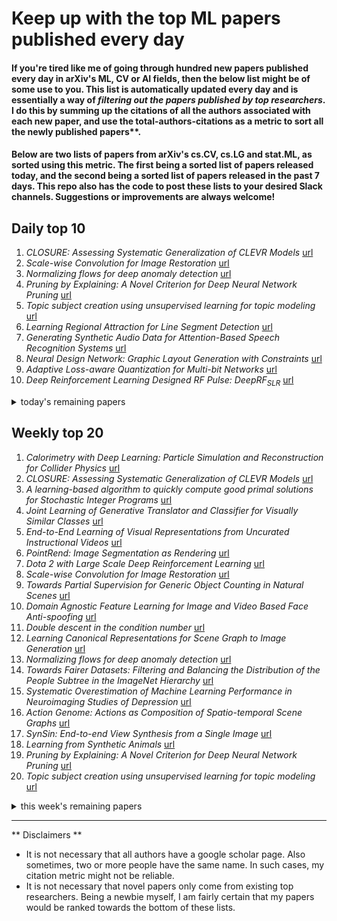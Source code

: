 # Keep up with the top ML papers published every day

#### If you're tired like me of going through hundred new papers published every day in arXiv's ML, CV or AI fields, then the below list might be of some use to you. This list is automatically updated every day and is essentially a way of *filtering out the papers published by top researchers*. I do this by summing up the citations of all the authors associated with each new paper, and use the total-authors-citations as a metric to sort all the newly published papers**. 

#### Below are two lists of papers from arXiv's cs.CV, cs.LG and stat.ML, as sorted using this metric. The first being a sorted list of papers released today, and the second being a sorted list of papers released in the past 7 days. This repo also has the code to post these lists to your desired Slack channels. Suggestions or improvements are always welcome!

## Daily top 10
1. *CLOSURE: Assessing Systematic Generalization of CLEVR Models* [url](http://arxiv.org/abs/1912.05783)
2. *Scale-wise Convolution for Image Restoration* [url](http://arxiv.org/abs/1912.09028)
3. *Normalizing flows for deep anomaly detection* [url](http://arxiv.org/abs/1912.09323)
4. *Pruning by Explaining: A Novel Criterion for Deep Neural Network Pruning* [url](http://arxiv.org/abs/1912.08881)
5. *Topic subject creation using unsupervised learning for topic modeling* [url](http://arxiv.org/abs/1912.08868)
6. *Learning Regional Attraction for Line Segment Detection* [url](http://arxiv.org/abs/1912.09344)
7. *Generating Synthetic Audio Data for Attention-Based Speech Recognition Systems* [url](http://arxiv.org/abs/1912.09257)
8. *Neural Design Network: Graphic Layout Generation with Constraints* [url](http://arxiv.org/abs/1912.09421)
9. *Adaptive Loss-aware Quantization for Multi-bit Networks* [url](http://arxiv.org/abs/1912.08883)
10. *Deep Reinforcement Learning Designed RF Pulse: $DeepRF_{SLR}$* [url](http://arxiv.org/abs/1912.09015)
<details><summary>today's remaining papers</summary>
  <ol start=11>
    <li><i>Pathomic Fusion: An Integrated Framework for Fusing Histopathology and Genomic Features for Cancer Diagnosis and Prognosis</i> <a href="http://arxiv.org/abs/1912.08937">url</a></li>
    <li><i>Learning a Spatio-Temporal Embedding for Video Instance Segmentation</i> <a href="http://arxiv.org/abs/1912.08969">url</a></li>
    <li><i>Meta Decision Trees for Explainable Recommendation Systems</i> <a href="http://arxiv.org/abs/1912.09140">url</a></li>
    <li><i>Invariant Attribute Profiles: A Spatial-Frequency Joint Feature Extractor for Hyperspectral Image Classification</i> <a href="http://arxiv.org/abs/1912.08847">url</a></li>
    <li><i>TransMatch: A Transfer-Learning Scheme for Semi-Supervised Few-Shot Learning</i> <a href="http://arxiv.org/abs/1912.09033">url</a></li>
    <li><i>Learning Shared Cross-modality Representation Using Multispectral-LiDAR and Hyperspectral Data</i> <a href="http://arxiv.org/abs/1912.08837">url</a></li>
    <li><i>An Adaptive and Fast Convergent Approach to Differentially Private Deep Learning</i> <a href="http://arxiv.org/abs/1912.09150">url</a></li>
    <li><i>The power of synergy in differential privacy:Combining a small curator with local randomizers</i> <a href="http://arxiv.org/abs/1912.08951">url</a></li>
    <li><i>Quantifying the effect of representations on task complexity</i> <a href="http://arxiv.org/abs/1912.09399">url</a></li>
    <li><i>Reducing Selection Bias in Counterfactual Reasoning for Individual Treatment Effects Estimation</i> <a href="http://arxiv.org/abs/1912.09040">url</a></li>
    <li><i>Image Restoration using Plug-and-Play CNN MAP Denoisers</i> <a href="http://arxiv.org/abs/1912.09299">url</a></li>
    <li><i>$Σ$-net: Systematic Evaluation of Iterative Deep Neural Networks for Fast Parallel MR Image Reconstruction</i> <a href="http://arxiv.org/abs/1912.09278">url</a></li>
    <li><i>Neural Networks-based Regularization of Large-Scale Inverse Problems in Medical Imaging</i> <a href="http://arxiv.org/abs/1912.09395">url</a></li>
    <li><i>A Bayesian Approach to Modelling Longitudinal Data in Electronic Health Records</i> <a href="http://arxiv.org/abs/1912.09086">url</a></li>
    <li><i>Instance-wise Depth and Motion Learning from Monocular Videos</i> <a href="http://arxiv.org/abs/1912.09351">url</a></li>
    <li><i>AI and Holistic Review: Informing Human Reading in College Admissions</i> <a href="http://arxiv.org/abs/1912.09318">url</a></li>
    <li><i>Spiking Networks for Improved Cognitive Abilities of Edge Computing Devices</i> <a href="http://arxiv.org/abs/1912.09083">url</a></li>
    <li><i>Per-sample Prediction Intervals for Extreme Learning Machines</i> <a href="http://arxiv.org/abs/1912.09090">url</a></li>
    <li><i>Virtual Reality to Study the Gap Between Offline and Real-Time EMG-based Gesture Recognition</i> <a href="http://arxiv.org/abs/1912.09380">url</a></li>
    <li><i>SIGMA : Strengthening IDS with GAN and Metaheuristics Attacks</i> <a href="http://arxiv.org/abs/1912.09303">url</a></li>
    <li><i>Tangent Images for Mitigating Spherical Distortion</i> <a href="http://arxiv.org/abs/1912.09390">url</a></li>
    <li><i>ScanRefer: 3D Object Localization in RGB-D Scans using Natural Language</i> <a href="http://arxiv.org/abs/1912.08830">url</a></li>
    <li><i>Continuous Meta-Learning without Tasks</i> <a href="http://arxiv.org/abs/1912.08866">url</a></li>
    <li><i>Personalization of End-to-end Speech Recognition On Mobile Devices For Named Entities</i> <a href="http://arxiv.org/abs/1912.09251">url</a></li>
    <li><i>P$^2$GNet: Pose-Guided Point Cloud Generating Networks for 6-DoF Object Pose Estimation</i> <a href="http://arxiv.org/abs/1912.09316">url</a></li>
    <li><i>Extreme Learning Tree</i> <a href="http://arxiv.org/abs/1912.09087">url</a></li>
    <li><i>Mislabel Detection of Finnish Publication Ranks</i> <a href="http://arxiv.org/abs/1912.09094">url</a></li>
    <li><i>The Spectral Bias of the Deep Image Prior</i> <a href="http://arxiv.org/abs/1912.08905">url</a></li>
    <li><i>Accelerating PDE-constrained Inverse Solutions with Deep Learning and Reduced Order Models</i> <a href="http://arxiv.org/abs/1912.08864">url</a></li>
    <li><i>Enabling Smartphone-based Estimation of Heart Rate</i> <a href="http://arxiv.org/abs/1912.08910">url</a></li>
    <li><i>Optimization-Guided Binary Diversification to Mislead Neural Networks for Malware Detection</i> <a href="http://arxiv.org/abs/1912.09064">url</a></li>
    <li><i>$n$-ML: Mitigating Adversarial Examples via Ensembles of Topologically Manipulated Classifiers</i> <a href="http://arxiv.org/abs/1912.09059">url</a></li>
    <li><i>Simulating Content Consistent Vehicle Datasets with Attribute Descent</i> <a href="http://arxiv.org/abs/1912.08855">url</a></li>
    <li><i>FIBS: A Generic Framework for Classifying Interval-based Temporal Sequences</i> <a href="http://arxiv.org/abs/1912.09445">url</a></li>
    <li><i>An Adversarial Perturbation Oriented Domain Adaptation Approach for Semantic Segmentation</i> <a href="http://arxiv.org/abs/1912.08954">url</a></li>
    <li><i>MG-WFBP: Merging Gradients Wisely for Efficient Communication in Distributed Deep Learning</i> <a href="http://arxiv.org/abs/1912.09268">url</a></li>
    <li><i>Surface HOF: Surface Reconstruction from a Single Image Using Higher Order Function Networks</i> <a href="http://arxiv.org/abs/1912.08852">url</a></li>
    <li><i>PySS3: A Python package implementing a novel text classifier with visualization tools for Explainable AI</i> <a href="http://arxiv.org/abs/1912.09322">url</a></li>
    <li><i>Making Better Mistakes: Leveraging Class Hierarchies with Deep Networks</i> <a href="http://arxiv.org/abs/1912.09393">url</a></li>
    <li><i>Temporal Fusion Transformers for Interpretable Multi-horizon Time Series Forecasting</i> <a href="http://arxiv.org/abs/1912.09363">url</a></li>
    <li><i>One-Shot Weakly Supervised Video Object Segmentation</i> <a href="http://arxiv.org/abs/1912.08936">url</a></li>
    <li><i>Practical applicability of deep neural networks for overlapping speaker separation</i> <a href="http://arxiv.org/abs/1912.09261">url</a></li>
    <li><i>CNN-LSTM models for Multi-Speaker Source Separation using Bayesian Hyper Parameter Optimization</i> <a href="http://arxiv.org/abs/1912.09254">url</a></li>
    <li><i>Regularized Estimation of High-Dimensional Vector AutoRegressions with Weakly Dependent Innovations</i> <a href="http://arxiv.org/abs/1912.09002">url</a></li>
    <li><i>Tangent Space Separability in Feedforward Neural Networks</i> <a href="http://arxiv.org/abs/1912.09306">url</a></li>
    <li><i>Adaptive Granularity in Tensors: A Quest for Interpretable Structure</i> <a href="http://arxiv.org/abs/1912.09009">url</a></li>
    <li><i>Evaluation of Multi-Slice Inputs to Convolutional Neural Networks for Medical Image Segmentation</i> <a href="http://arxiv.org/abs/1912.09287">url</a></li>
    <li><i>One-Sh ot Decision-Making with and without Surrogates</i> <a href="http://arxiv.org/abs/1912.08956">url</a></li>
    <li><i>Classification des S{é}ries Temporelles Incertaines par Transformation Shapelet</i> <a href="http://arxiv.org/abs/1912.08919">url</a></li>
    <li><i>FQ-Conv: Fully Quantized Convolution for Efficient and Accurate Inference</i> <a href="http://arxiv.org/abs/1912.09356">url</a></li>
    <li><i>AANet: Attribute Attention Network for Person Re-Identifications</i> <a href="http://arxiv.org/abs/1912.09021">url</a></li>
    <li><i>Research Frontiers in Transfer Learning -- a systematic and bibliometric review</i> <a href="http://arxiv.org/abs/1912.08812">url</a></li>
    <li><i>Enhancing streamflow forecast and extracting insights using long-short term memory networks with data integration at continental scales</i> <a href="http://arxiv.org/abs/1912.08949">url</a></li>
    <li><i>Robust Multi-Output Learning with Highly Incomplete Data via Restricted Boltzmann Machines</i> <a href="http://arxiv.org/abs/1912.09382">url</a></li>
    <li><i>Bridging the Gap between Community and Node Representations: Graph Embedding via Community Detection</i> <a href="http://arxiv.org/abs/1912.08808">url</a></li>
    <li><i>Bounded Manifold Completion</i> <a href="http://arxiv.org/abs/1912.09026">url</a></li>
    <li><i>Multilevel Initialization for Layer-Parallel Deep Neural Network Training</i> <a href="http://arxiv.org/abs/1912.08974">url</a></li>
    <li><i>A Maximum Entropy approach to Massive Graph Spectra</i> <a href="http://arxiv.org/abs/1912.09068">url</a></li>
    <li><i>Mean field theory for deep dropout networks: digging up gradient backpropagation deeply</i> <a href="http://arxiv.org/abs/1912.09132">url</a></li>
    <li><i>Semantic Segmentation from Remote Sensor Data and the Exploitation of Latent Learning for Classification of Auxiliary Tasks</i> <a href="http://arxiv.org/abs/1912.09216">url</a></li>
    <li><i>Gradient-based training of Gaussian Mixture Models in High-Dimensional Spaces</i> <a href="http://arxiv.org/abs/1912.09379">url</a></li>
    <li><i>Towards automated mobile-phone-based plant pathology management</i> <a href="http://arxiv.org/abs/1912.09239">url</a></li>
    <li><i>Adversarial Perturbations on the Perceptual Ball</i> <a href="http://arxiv.org/abs/1912.09405">url</a></li>
    <li><i>HAMBox: Delving into Online High-quality Anchors Mining for Detecting Outer Faces</i> <a href="http://arxiv.org/abs/1912.09231">url</a></li>
    <li><i>Semi-Supervised Deep Learning Using Improved Unsupervised Discriminant Projection</i> <a href="http://arxiv.org/abs/1912.09147">url</a></li>
    <li><i>PointPoseNet: Accurate Object Detection and 6 DoF Pose Estimation in Point Clouds</i> <a href="http://arxiv.org/abs/1912.09057">url</a></li>
    <li><i>Fashion Outfit Complementary Item Retrieval</i> <a href="http://arxiv.org/abs/1912.08967">url</a></li>
    <li><i>On the Metrics and Adaptation Methods for Domain Divergences of sEMG-based Gesture Recognition</i> <a href="http://arxiv.org/abs/1912.08914">url</a></li>
    <li><i>TextTubes for Detecting Curved Text in the Wild</i> <a href="http://arxiv.org/abs/1912.08990">url</a></li>
    <li><i>VizWiz Dataset Browser: A Tool for Visualizing Machine Learning Datasets</i> <a href="http://arxiv.org/abs/1912.09336">url</a></li>
    <li><i>Temporal Normalizing Flows</i> <a href="http://arxiv.org/abs/1912.09092">url</a></li>
    <li><i>Field Label Prediction for Autofill in Web Browsers</i> <a href="http://arxiv.org/abs/1912.08809">url</a></li>
    <li><i>Distributed Reinforcement Learning for Decentralized Linear Quadratic Control: A Derivative-Free Policy Optimization Approach</i> <a href="http://arxiv.org/abs/1912.09135">url</a></li>
    <li><i>Pseudo-Encoded Stochastic Variational Inference</i> <a href="http://arxiv.org/abs/1912.09423">url</a></li>
    <li><i>Ambient Lighting Generation for Flash Images with Guided Conditional Adversarial Networks</i> <a href="http://arxiv.org/abs/1912.08813">url</a></li>
    <li><i>Model Weight Theft With Just Noise Inputs: The Curious Case of the Petulant Attacker</i> <a href="http://arxiv.org/abs/1912.08987">url</a></li>
    <li><i>Deep Connectomics Networks: Neural Network Architectures Inspired by Neuronal Networks</i> <a href="http://arxiv.org/abs/1912.08986">url</a></li>
    <li><i>Neural Networks Weights Quantization: Target None-retraining Ternary (TNT)</i> <a href="http://arxiv.org/abs/1912.09236">url</a></li>
    <li><i>Lower Dimensional Kernels for Video Discriminators</i> <a href="http://arxiv.org/abs/1912.08860">url</a></li>
    <li><i>Benchmark for Generic Product Detection: A strong baseline for Dense Object Detection</i> <a href="http://arxiv.org/abs/1912.09476">url</a></li>
    <li><i>Feature-wise change detection and robust indoor positioning using RANSAC-like approach</i> <a href="http://arxiv.org/abs/1912.09301">url</a></li>
    <li><i>Location Forensics Analysis Using ENF Sequences Extracted from Power and Audio Recordings</i> <a href="http://arxiv.org/abs/1912.09428">url</a></li>
    <li><i>The Planted Matching Problem: Phase Transitions and Exact Results</i> <a href="http://arxiv.org/abs/1912.08880">url</a></li>
    <li><i>Boltzmann Exploration Expectation-Maximisation</i> <a href="http://arxiv.org/abs/1912.08869">url</a></li>
    <li><i>Deep Learning-based Limited Feedback Designs for MIMO Systems</i> <a href="http://arxiv.org/abs/1912.09043">url</a></li>
    <li><i>Causal statistical modeling and calculation of distribution functions of classification features</i> <a href="http://arxiv.org/abs/1912.09334">url</a></li>
    <li><i>SCAttNet: Semantic Segmentation Network with Spatial and Channel Attention Mechanism for High-Resolution Remote Sensing Images</i> <a href="http://arxiv.org/abs/1912.09121">url</a></li>
    <li><i>Overcoming Long-term Catastrophic Forgetting through Adversarial Neural Pruning and Synaptic Consolidation</i> <a href="http://arxiv.org/abs/1912.09091">url</a></li>
    <li><i>Interestingness Elements for Explainable Reinforcement Learning: Understanding Agents' Capabilities and Limitations</i> <a href="http://arxiv.org/abs/1912.09007">url</a></li>
    <li><i>Bayesian high-dimensional linear regression with generic spike-and-slab priors</i> <a href="http://arxiv.org/abs/1912.08993">url</a></li>
    <li><i>Optimization for deep learning: theory and algorithms</i> <a href="http://arxiv.org/abs/1912.08957">url</a></li>
    <li><i>An Adaptive Similarity Measure to Tune Trust Influence in Memory-Based Collaborative Filtering</i> <a href="http://arxiv.org/abs/1912.08934">url</a></li>
    <li><i>Attention-Based Face AntiSpoofing of RGB Images, using a Minimal End-2-End Neural Network</i> <a href="http://arxiv.org/abs/1912.08870">url</a></li>
    <li><i>Adversarial VC-dimension and Sample Complexity of Neural Networks</i> <a href="http://arxiv.org/abs/1912.08865">url</a></li>
    <li><i>Heteroscedastic Gaussian Process Regression on the Alkenone over Sea Surface Temperatures</i> <a href="http://arxiv.org/abs/1912.08843">url</a></li>
    <li><i>Does the Multisecretary Problem Always Have Bounded Regret?</i> <a href="http://arxiv.org/abs/1912.08917">url</a></li>
  </ol>
</details>

## Weekly top 20
1. *Calorimetry with Deep Learning: Particle Simulation and Reconstruction for Collider Physics* [url](http://arxiv.org/abs/1912.06794)
2. *CLOSURE: Assessing Systematic Generalization of CLEVR Models* [url](http://arxiv.org/abs/1912.05783)
3. *A learning-based algorithm to quickly compute good primal solutions for Stochastic Integer Programs* [url](http://arxiv.org/abs/1912.08112)
4. *Joint Learning of Generative Translator and Classifier for Visually Similar Classes* [url](http://arxiv.org/abs/1912.06994)
5. *End-to-End Learning of Visual Representations from Uncurated Instructional Videos* [url](http://arxiv.org/abs/1912.06430)
6. *PointRend: Image Segmentation as Rendering* [url](http://arxiv.org/abs/1912.08193)
7. *Dota 2 with Large Scale Deep Reinforcement Learning* [url](http://arxiv.org/abs/1912.06680)
8. *Scale-wise Convolution for Image Restoration* [url](http://arxiv.org/abs/1912.09028)
9. *Towards Partial Supervision for Generic Object Counting in Natural Scenes* [url](http://arxiv.org/abs/1912.06448)
10. *Domain Agnostic Feature Learning for Image and Video Based Face Anti-spoofing* [url](http://arxiv.org/abs/1912.07124)
11. *Double descent in the condition number* [url](http://arxiv.org/abs/1912.06190)
12. *Learning Canonical Representations for Scene Graph to Image Generation* [url](http://arxiv.org/abs/1912.07414)
13. *Normalizing flows for deep anomaly detection* [url](http://arxiv.org/abs/1912.09323)
14. *Towards Fairer Datasets: Filtering and Balancing the Distribution of the People Subtree in the ImageNet Hierarchy* [url](http://arxiv.org/abs/1912.07726)
15. *Systematic Overestimation of Machine Learning Performance in Neuroimaging Studies of Depression* [url](http://arxiv.org/abs/1912.06686)
16. *Action Genome: Actions as Composition of Spatio-temporal Scene Graphs* [url](http://arxiv.org/abs/1912.06992)
17. *SynSin: End-to-end View Synthesis from a Single Image* [url](http://arxiv.org/abs/1912.08804)
18. *Learning from Synthetic Animals* [url](http://arxiv.org/abs/1912.08265)
19. *Pruning by Explaining: A Novel Criterion for Deep Neural Network Pruning* [url](http://arxiv.org/abs/1912.08881)
20. *Topic subject creation using unsupervised learning for topic modeling* [url](http://arxiv.org/abs/1912.08868)
<details><summary>this week's remaining papers</summary>
  <ol start=21>
    <li><i>Learning Regional Attraction for Line Segment Detection</i> <a href="http://arxiv.org/abs/1912.09344">url</a></li>
    <li><i>Generating Synthetic Audio Data for Attention-Based Speech Recognition Systems</i> <a href="http://arxiv.org/abs/1912.09257">url</a></li>
    <li><i>Self-Supervised Learning of Physics-Based Reconstruction Neural Networks without Fully-Sampled Reference Data</i> <a href="http://arxiv.org/abs/1912.07669">url</a></li>
    <li><i>Multilayer Collaborative Low-Rank Coding Network for Robust Deep Subspace Discovery</i> <a href="http://arxiv.org/abs/1912.06450">url</a></li>
    <li><i>Robust Prediction when Features are Missing</i> <a href="http://arxiv.org/abs/1912.07226">url</a></li>
    <li><i>DerainCycleGAN: An Attention-guided Unsupervised Benchmark for Single Image Deraining and Rainmaking</i> <a href="http://arxiv.org/abs/1912.07015">url</a></li>
    <li><i>Fast DenseNet: Towards Efficient and Accurate Text Recognition with Fast Dense Networks</i> <a href="http://arxiv.org/abs/1912.07016">url</a></li>
    <li><i>Neural Design Network: Graphic Layout Generation with Constraints</i> <a href="http://arxiv.org/abs/1912.09421">url</a></li>
    <li><i>A Shape Transformation-based Dataset Augmentation Framework for Pedestrian Detection</i> <a href="http://arxiv.org/abs/1912.07010">url</a></li>
    <li><i>Adaptive Loss-aware Quantization for Multi-bit Networks</i> <a href="http://arxiv.org/abs/1912.08883">url</a></li>
    <li><i>ActiveMoCap: Optimized Drone Flight for Active Human Motion Capture</i> <a href="http://arxiv.org/abs/1912.08568">url</a></li>
    <li><i>Identity Preserve Transform: Understand What Activity Classification Models Have Learnt</i> <a href="http://arxiv.org/abs/1912.06314">url</a></li>
    <li><i>An Unsupervised Domain-Independent Framework for Automated Detection of Persuasion Tactics in Text</i> <a href="http://arxiv.org/abs/1912.06745">url</a></li>
    <li><i>Deep Context Map: Agent Trajectory Prediction using Location-specific Latent Maps</i> <a href="http://arxiv.org/abs/1912.06785">url</a></li>
    <li><i>ManiGAN: Text-Guided Image Manipulation</i> <a href="http://arxiv.org/abs/1912.06203">url</a></li>
    <li><i>The Liar's Walk: Detecting Deception with Gait and Gesture</i> <a href="http://arxiv.org/abs/1912.06874">url</a></li>
    <li><i>Accuracy comparison across face recognition algorithms: Where are we on measuring race bias?</i> <a href="http://arxiv.org/abs/1912.07398">url</a></li>
    <li><i>Deep Reinforcement Learning Designed RF Pulse: $DeepRF_{SLR}$</i> <a href="http://arxiv.org/abs/1912.09015">url</a></li>
    <li><i>A Deep Neural Network's Loss Surface Contains Every Low-dimensional Pattern</i> <a href="http://arxiv.org/abs/1912.07559">url</a></li>
    <li><i>FuseSeg: LiDAR Point Cloud Segmentation Fusing Multi-Modal Data</i> <a href="http://arxiv.org/abs/1912.08487">url</a></li>
    <li><i>Deep learning-based survival prediction for multiple cancer types using histopathology images</i> <a href="http://arxiv.org/abs/1912.07354">url</a></li>
    <li><i>Adapting Behaviour for Learning Progress</i> <a href="http://arxiv.org/abs/1912.06910">url</a></li>
    <li><i>Pathomic Fusion: An Integrated Framework for Fusing Histopathology and Genomic Features for Cancer Diagnosis and Prognosis</i> <a href="http://arxiv.org/abs/1912.08937">url</a></li>
    <li><i>Inferring Distributions Over Depth from a Single Image</i> <a href="http://arxiv.org/abs/1912.06268">url</a></li>
    <li><i>Migrating Monarch Butterfly Localization Using Multi-Sensor Fusion Neural Networks</i> <a href="http://arxiv.org/abs/1912.06907">url</a></li>
    <li><i>Associating Natural Language Comment and Source Code Entities</i> <a href="http://arxiv.org/abs/1912.06728">url</a></li>
    <li><i>Hierarchical Deep Stereo Matching on High-resolution Images</i> <a href="http://arxiv.org/abs/1912.06704">url</a></li>
    <li><i>Inferring Super-Resolution Depth from a Moving Light-Source Enhanced RGB-D Sensor: A Variational Approach</i> <a href="http://arxiv.org/abs/1912.06501">url</a></li>
    <li><i>Detecting Adversarial Attacks On Audio-Visual Speech Recognition</i> <a href="http://arxiv.org/abs/1912.08639">url</a></li>
    <li><i>Learning a Spatio-Temporal Embedding for Video Instance Segmentation</i> <a href="http://arxiv.org/abs/1912.08969">url</a></li>
    <li><i>Benchmarking the Neural Linear Model for Regression</i> <a href="http://arxiv.org/abs/1912.08416">url</a></li>
    <li><i>More Efficient Off-Policy Evaluation through Regularized Targeted Learning</i> <a href="http://arxiv.org/abs/1912.06292">url</a></li>
    <li><i>Mosaic: A Sample-Based Database System for Open World Query Processing</i> <a href="http://arxiv.org/abs/1912.07777">url</a></li>
    <li><i>Dreaming to Distill: Data-free Knowledge Transfer via DeepInversion</i> <a href="http://arxiv.org/abs/1912.08795">url</a></li>
    <li><i>Toward Automatic Threat Recognition for Airport X-ray Baggage Screening with Deep Convolutional Object Detection</i> <a href="http://arxiv.org/abs/1912.06329">url</a></li>
    <li><i>Meta Decision Trees for Explainable Recommendation Systems</i> <a href="http://arxiv.org/abs/1912.09140">url</a></li>
    <li><i>SPIN: A High Speed, High Resolution Vision Dataset for Tracking and Action Recognition in Ping Pong</i> <a href="http://arxiv.org/abs/1912.06640">url</a></li>
    <li><i>Realization of spatial sparseness by deep ReLU nets with massive data</i> <a href="http://arxiv.org/abs/1912.07464">url</a></li>
    <li><i>Bonn Activity Maps: Dataset Description</i> <a href="http://arxiv.org/abs/1912.06354">url</a></li>
    <li><i>Invariant Attribute Profiles: A Spatial-Frequency Joint Feature Extractor for Hyperspectral Image Classification</i> <a href="http://arxiv.org/abs/1912.08847">url</a></li>
    <li><i>Deep Iterative and Adaptive Learning for Graph Neural Networks</i> <a href="http://arxiv.org/abs/1912.07832">url</a></li>
    <li><i>Sim-to-Real Domain Adaptation For High Energy Physics</i> <a href="http://arxiv.org/abs/1912.08001">url</a></li>
    <li><i>Unsupervised Change Detection in Multi-temporal VHR Images Based on Deep Kernel PCA Convolutional Mapping Network</i> <a href="http://arxiv.org/abs/1912.08628">url</a></li>
    <li><i>Constructing a provably adversarially-robust classifier from a high accuracy one</i> <a href="http://arxiv.org/abs/1912.07561">url</a></li>
    <li><i>Generative Teaching Networks: Accelerating Neural Architecture Search by Learning to Generate Synthetic Training Data</i> <a href="http://arxiv.org/abs/1912.07768">url</a></li>
    <li><i>TransMatch: A Transfer-Learning Scheme for Semi-Supervised Few-Shot Learning</i> <a href="http://arxiv.org/abs/1912.09033">url</a></li>
    <li><i>Grounding-Tracking-Integration</i> <a href="http://arxiv.org/abs/1912.06316">url</a></li>
    <li><i>High dimensional precision medicine from patient-derived xenografts</i> <a href="http://arxiv.org/abs/1912.06667">url</a></li>
    <li><i>PyHessian: Neural Networks Through the Lens of the Hessian</i> <a href="http://arxiv.org/abs/1912.07145">url</a></li>
    <li><i>Learning Shared Cross-modality Representation Using Multispectral-LiDAR and Hyperspectral Data</i> <a href="http://arxiv.org/abs/1912.08837">url</a></li>
    <li><i>PerspectiveNet: 3D Object Detection from a Single RGB Image via Perspective Points</i> <a href="http://arxiv.org/abs/1912.07744">url</a></li>
    <li><i>An Adaptive and Fast Convergent Approach to Differentially Private Deep Learning</i> <a href="http://arxiv.org/abs/1912.09150">url</a></li>
    <li><i>The power of synergy in differential privacy:Combining a small curator with local randomizers</i> <a href="http://arxiv.org/abs/1912.08951">url</a></li>
    <li><i>Quantifying the effect of representations on task complexity</i> <a href="http://arxiv.org/abs/1912.09399">url</a></li>
    <li><i>The Garden of Forking Paths: Towards Multi-Future Trajectory Prediction</i> <a href="http://arxiv.org/abs/1912.06445">url</a></li>
    <li><i>Optimal, Truthful, and Private Securities Lending</i> <a href="http://arxiv.org/abs/1912.06202">url</a></li>
    <li><i>Internal-transfer Weighting of Multi-task Learning for Lung Cancer Detection</i> <a href="http://arxiv.org/abs/1912.07167">url</a></li>
    <li><i>UNAS: Differentiable Architecture Search Meets Reinforcement Learning</i> <a href="http://arxiv.org/abs/1912.07651">url</a></li>
    <li><i>A New Benchmark for Evaluation of Cross-Domain Few-Shot Learning</i> <a href="http://arxiv.org/abs/1912.07200">url</a></li>
    <li><i>Dressing for Diverse Body Shapes</i> <a href="http://arxiv.org/abs/1912.06697">url</a></li>
    <li><i>Estimation and HAC-based Inference for Machine Learning Time Series Regressions</i> <a href="http://arxiv.org/abs/1912.06307">url</a></li>
    <li><i>Reducing Selection Bias in Counterfactual Reasoning for Individual Treatment Effects Estimation</i> <a href="http://arxiv.org/abs/1912.09040">url</a></li>
    <li><i>Image Restoration using Plug-and-Play CNN MAP Denoisers</i> <a href="http://arxiv.org/abs/1912.09299">url</a></li>
    <li><i>Asymmetric Generative Adversarial Networks for Image-to-Image Translation</i> <a href="http://arxiv.org/abs/1912.06931">url</a></li>
    <li><i>Cyanure: An Open-Source Toolbox for Empirical Risk Minimization for Python, C++, and soon more</i> <a href="http://arxiv.org/abs/1912.08165">url</a></li>
    <li><i>Are We Making Real Progress in Simulated Environments? Measuring the Sim2Real Gap in Embodied Visual Navigation</i> <a href="http://arxiv.org/abs/1912.06321">url</a></li>
    <li><i>$Σ$-net: Systematic Evaluation of Iterative Deep Neural Networks for Fast Parallel MR Image Reconstruction</i> <a href="http://arxiv.org/abs/1912.09278">url</a></li>
    <li><i>Active emulation of computer codes with Gaussian processes -- Application to remote sensing</i> <a href="http://arxiv.org/abs/1912.06552">url</a></li>
    <li><i>Theme-Matters: Fashion Compatibility Learning via Theme Attention</i> <a href="http://arxiv.org/abs/1912.06227">url</a></li>
    <li><i>The accuracy vs. coverage trade-off in patient-facing diagnosis models</i> <a href="http://arxiv.org/abs/1912.08041">url</a></li>
    <li><i>Robust Automated Thalamic Nuclei Segmentation using a Multi-planar Cascaded Convolutional Neural Network</i> <a href="http://arxiv.org/abs/1912.07209">url</a></li>
    <li><i>Training without training data: Improving the generalizability of automated medical abbreviation disambiguation</i> <a href="http://arxiv.org/abs/1912.06174">url</a></li>
    <li><i>M$^2$: Meshed-Memory Transformer for Image Captioning</i> <a href="http://arxiv.org/abs/1912.08226">url</a></li>
    <li><i>No-Reference Video Quality Assessment using Multi-Level Spatially Pooled Features</i> <a href="http://arxiv.org/abs/1912.07966">url</a></li>
    <li><i>Cost-Sensitive Feature-Value Acquisition Using Feature Relevance</i> <a href="http://arxiv.org/abs/1912.08281">url</a></li>
    <li><i>Neural Networks-based Regularization of Large-Scale Inverse Problems in Medical Imaging</i> <a href="http://arxiv.org/abs/1912.09395">url</a></li>
    <li><i>Neural Cages for Detail-Preserving 3D Deformations</i> <a href="http://arxiv.org/abs/1912.06395">url</a></li>
    <li><i>Semantic-Aware Label Placement for Augmented Reality in Street View</i> <a href="http://arxiv.org/abs/1912.07105">url</a></li>
    <li><i>A Bayesian Approach to Modelling Longitudinal Data in Electronic Health Records</i> <a href="http://arxiv.org/abs/1912.09086">url</a></li>
    <li><i>Lightweight and Robust Representation of Economic Scales from Satellite Imagery</i> <a href="http://arxiv.org/abs/1912.08197">url</a></li>
    <li><i>MRI Pulse Sequence Integration for Deep-Learning Based Brain Metastasis Segmentation</i> <a href="http://arxiv.org/abs/1912.08775">url</a></li>
    <li><i>Collective Embedding-based Entity Alignment via Adaptive Features</i> <a href="http://arxiv.org/abs/1912.08404">url</a></li>
    <li><i>Instance-wise Depth and Motion Learning from Monocular Videos</i> <a href="http://arxiv.org/abs/1912.09351">url</a></li>
    <li><i>SemEval-2013 Task 2: Sentiment Analysis in Twitter</i> <a href="http://arxiv.org/abs/1912.06806">url</a></li>
    <li><i>Down to the Last Detail: Virtual Try-on with Detail Carving</i> <a href="http://arxiv.org/abs/1912.06324">url</a></li>
    <li><i>Voice Transformer Network: Sequence-to-Sequence Voice Conversion Using Transformer with Text-to-Speech Pretraining</i> <a href="http://arxiv.org/abs/1912.06813">url</a></li>
    <li><i>Incremental ELMVIS for unsupervised learning</i> <a href="http://arxiv.org/abs/1912.08638">url</a></li>
    <li><i>PreVIous: A Methodology for Prediction of Visual Inference Performance on IoT Devices</i> <a href="http://arxiv.org/abs/1912.06442">url</a></li>
    <li><i>AI and Holistic Review: Informing Human Reading in College Admissions</i> <a href="http://arxiv.org/abs/1912.09318">url</a></li>
    <li><i>Spiking Networks for Improved Cognitive Abilities of Edge Computing Devices</i> <a href="http://arxiv.org/abs/1912.09083">url</a></li>
    <li><i>Direction Concentration Learning: Enhancing Congruency in Machine Learning</i> <a href="http://arxiv.org/abs/1912.08136">url</a></li>
    <li><i>Class Regularization: Improve Few-shot Image Classification by Reducing Meta Shift</i> <a href="http://arxiv.org/abs/1912.08395">url</a></li>
    <li><i>Per-sample Prediction Intervals for Extreme Learning Machines</i> <a href="http://arxiv.org/abs/1912.09090">url</a></li>
    <li><i>Virtual Reality to Study the Gap Between Offline and Real-Time EMG-based Gesture Recognition</i> <a href="http://arxiv.org/abs/1912.09380">url</a></li>
    <li><i>Graph Input Representations for Machine Learning Applications in Urban Network Analysis</i> <a href="http://arxiv.org/abs/1912.07662">url</a></li>
    <li><i>Improved Surrogates in Inertial Confinement Fusion with Manifold and Cycle Consistencies</i> <a href="http://arxiv.org/abs/1912.08113">url</a></li>
    <li><i>A Gap Analysis of Low-Cost Outdoor Air Quality Sensor In-Field Calibration</i> <a href="http://arxiv.org/abs/1912.06384">url</a></li>
    <li><i>Analysing Deep Reinforcement Learning Agents Trained with Domain Randomisation</i> <a href="http://arxiv.org/abs/1912.08324">url</a></li>
    <li><i>Balancing the Tradeoff Between Clustering Value and Interpretability</i> <a href="http://arxiv.org/abs/1912.07820">url</a></li>
    <li><i>On the Understanding and Interpretation of Machine Learning Predictions in Clinical Gait Analysis Using Explainable Artificial Intelligence</i> <a href="http://arxiv.org/abs/1912.07737">url</a></li>
    <li><i>SIGMA : Strengthening IDS with GAN and Metaheuristics Attacks</i> <a href="http://arxiv.org/abs/1912.09303">url</a></li>
    <li><i>Seeing Around Street Corners: Non-Line-of-Sight Detection and Tracking In-the-Wild Using Doppler Radar</i> <a href="http://arxiv.org/abs/1912.06613">url</a></li>
    <li><i>Tangent Images for Mitigating Spherical Distortion</i> <a href="http://arxiv.org/abs/1912.09390">url</a></li>
    <li><i>Proppy: A System to Unmask Propaganda in Online News</i> <a href="http://arxiv.org/abs/1912.06810">url</a></li>
    <li><i>Neural networks and kernel ridge regression for excited states dynamics of CH$_2$NH$_2^+$: From single-state to multi-state representations and multi-property machine learning models</i> <a href="http://arxiv.org/abs/1912.08484">url</a></li>
    <li><i>Training Deep Learning models with small datasets</i> <a href="http://arxiv.org/abs/1912.06761">url</a></li>
    <li><i>Provably Efficient Reinforcement Learning with Aggregated States</i> <a href="http://arxiv.org/abs/1912.06366">url</a></li>
    <li><i>Zoom in to where it matters: a hierarchical graph based model for mammogram analysis</i> <a href="http://arxiv.org/abs/1912.07517">url</a></li>
    <li><i>Coupled Network for Robust Pedestrian Detection with Gated Multi-Layer Feature Extraction and Deformable Occlusion Handling</i> <a href="http://arxiv.org/abs/1912.08661">url</a></li>
    <li><i>Feature engineering workflow for activity recognition from synchronized inertial measurement units</i> <a href="http://arxiv.org/abs/1912.08394">url</a></li>
    <li><i>Towards Robust Learning with Different Label Noise Distributions</i> <a href="http://arxiv.org/abs/1912.08741">url</a></li>
    <li><i>A Context-Aware Approach for Detecting Check-Worthy Claims in Political Debates</i> <a href="http://arxiv.org/abs/1912.08084">url</a></li>
    <li><i>ScanRefer: 3D Object Localization in RGB-D Scans using Natural Language</i> <a href="http://arxiv.org/abs/1912.08830">url</a></li>
    <li><i>It's easy to fool yourself: Case studies on identifying bias and confounding in bio-medical datasets</i> <a href="http://arxiv.org/abs/1912.07661">url</a></li>
    <li><i>Calibrated model-based evidential clustering using bootstrapping</i> <a href="http://arxiv.org/abs/1912.06137">url</a></li>
    <li><i>Continuous Meta-Learning without Tasks</i> <a href="http://arxiv.org/abs/1912.08866">url</a></li>
    <li><i>Personalization of End-to-end Speech Recognition On Mobile Devices For Named Entities</i> <a href="http://arxiv.org/abs/1912.09251">url</a></li>
    <li><i>Sensor Fusion using Backward Shortcut Connections for Sleep Apnea Detection in Multi-Modal Data</i> <a href="http://arxiv.org/abs/1912.06879">url</a></li>
    <li><i>The Brier Score under Administrative Censoring: Problems and Solutions</i> <a href="http://arxiv.org/abs/1912.08581">url</a></li>
    <li><i>P$^2$GNet: Pose-Guided Point Cloud Generating Networks for 6-DoF Object Pose Estimation</i> <a href="http://arxiv.org/abs/1912.09316">url</a></li>
    <li><i>Noise-Assisted Variational Hybrid Quantum-Classical Optimization</i> <a href="http://arxiv.org/abs/1912.06744">url</a></li>
    <li><i>Extreme Learning Tree</i> <a href="http://arxiv.org/abs/1912.09087">url</a></li>
    <li><i>Joint Viewpoint and Keypoint Estimation with Real and Synthetic Data</i> <a href="http://arxiv.org/abs/1912.06274">url</a></li>
    <li><i>ConvPoseCNN: Dense Convolutional 6D Object Pose Estimation</i> <a href="http://arxiv.org/abs/1912.07333">url</a></li>
    <li><i>Lift & Learn: Physics-informed machine learning for large-scale nonlinear dynamical systems</i> <a href="http://arxiv.org/abs/1912.08177">url</a></li>
    <li><i>A Web Page Classifier Library Based on Random Image Content Analysis Using Deep Learning</i> <a href="http://arxiv.org/abs/1912.08644">url</a></li>
    <li><i>Mislabel Detection of Finnish Publication Ranks</i> <a href="http://arxiv.org/abs/1912.09094">url</a></li>
    <li><i>Fine-grained Recognition: Accounting for Subtle Differences between Similar Classes</i> <a href="http://arxiv.org/abs/1912.06842">url</a></li>
    <li><i>Causality matters in medical imaging</i> <a href="http://arxiv.org/abs/1912.08142">url</a></li>
    <li><i>Latent Complete Row Space Recovery for Multi-view Subspace Clustering</i> <a href="http://arxiv.org/abs/1912.07248">url</a></li>
    <li><i>Learning to Segment Brain Anatomy from 2D Ultrasound with Less Data</i> <a href="http://arxiv.org/abs/1912.08364">url</a></li>
    <li><i>Estimating Early Fundraising Performance of Innovations via Graph-based Market Environment Model</i> <a href="http://arxiv.org/abs/1912.06767">url</a></li>
    <li><i>The Spectral Bias of the Deep Image Prior</i> <a href="http://arxiv.org/abs/1912.08905">url</a></li>
    <li><i>Self-Play Learning Without a Reward Metric</i> <a href="http://arxiv.org/abs/1912.07557">url</a></li>
    <li><i>Probabilistic Software Modeling: A Data-driven Paradigm for Software Analysis</i> <a href="http://arxiv.org/abs/1912.07936">url</a></li>
    <li><i>Analyzing Privacy Loss in Updates of Natural Language Models</i> <a href="http://arxiv.org/abs/1912.07942">url</a></li>
    <li><i>Image Processing Using Multi-Code GAN Prior</i> <a href="http://arxiv.org/abs/1912.07116">url</a></li>
    <li><i>Accelerating PDE-constrained Inverse Solutions with Deep Learning and Reduced Order Models</i> <a href="http://arxiv.org/abs/1912.08864">url</a></li>
    <li><i>Enabling Smartphone-based Estimation of Heart Rate</i> <a href="http://arxiv.org/abs/1912.08910">url</a></li>
    <li><i>RGait-NET: An Effective Network for Recovering Missing Information from Occluded Gait Cycles</i> <a href="http://arxiv.org/abs/1912.06765">url</a></li>
    <li><i>GlobalTrack: A Simple and Strong Baseline for Long-term Tracking</i> <a href="http://arxiv.org/abs/1912.08531">url</a></li>
    <li><i>Single Image Deraining: From Model-Based to Data-Driven and Beyond</i> <a href="http://arxiv.org/abs/1912.07150">url</a></li>
    <li><i>SDFDiff: Differentiable Rendering of Signed Distance Fields for 3D Shape Optimization</i> <a href="http://arxiv.org/abs/1912.07109">url</a></li>
    <li><i>Regularizing Deep Multi-Task Networks using Orthogonal Gradients</i> <a href="http://arxiv.org/abs/1912.06844">url</a></li>
    <li><i>How Personal is Machine Learning Personalization?</i> <a href="http://arxiv.org/abs/1912.07938">url</a></li>
    <li><i>Data augmentation approaches for improving animal audio classification</i> <a href="http://arxiv.org/abs/1912.07756">url</a></li>
    <li><i>MimicGAN: Robust Projection onto Image Manifolds with Corruption Mimicking</i> <a href="http://arxiv.org/abs/1912.07748">url</a></li>
    <li><i>Optimization-Guided Binary Diversification to Mislead Neural Networks for Malware Detection</i> <a href="http://arxiv.org/abs/1912.09064">url</a></li>
    <li><i>DeepBiRD: An Automatic Bibliographic Reference Detection Approach</i> <a href="http://arxiv.org/abs/1912.07266">url</a></li>
    <li><i>Bayesian Linear Regression on Deep Representations</i> <a href="http://arxiv.org/abs/1912.06760">url</a></li>
    <li><i>$n$-ML: Mitigating Adversarial Examples via Ensembles of Topologically Manipulated Classifiers</i> <a href="http://arxiv.org/abs/1912.09059">url</a></li>
    <li><i>Unsupervised Anomaly Detection in Stream Data with Online Evolving Spiking Neural Networks</i> <a href="http://arxiv.org/abs/1912.08785">url</a></li>
    <li><i>Pipelines for Procedural Information Extraction from Scientific Literature: Towards Recipes using Machine Learning and Data Science</i> <a href="http://arxiv.org/abs/1912.07747">url</a></li>
    <li><i>End-to-End Learning of Geometrical Shaping Maximizing Generalized Mutual Information</i> <a href="http://arxiv.org/abs/1912.05638">url</a></li>
    <li><i>MTRNet++: One-stage Mask-based Scene Text Eraser</i> <a href="http://arxiv.org/abs/1912.07183">url</a></li>
    <li><i>P-CapsNets: a General Form of Convolutional Neural Networks</i> <a href="http://arxiv.org/abs/1912.08367">url</a></li>
    <li><i>Simulating Content Consistent Vehicle Datasets with Attribute Descent</i> <a href="http://arxiv.org/abs/1912.08855">url</a></li>
    <li><i>Integration of Convolutional Neural Networks for Pulmonary Nodule Malignancy Assessment in a Lung Cancer Classification Pipeline</i> <a href="http://arxiv.org/abs/1912.08679">url</a></li>
    <li><i>Predicting the Future: A Jointly Learnt Model for Action Anticipation</i> <a href="http://arxiv.org/abs/1912.07148">url</a></li>
    <li><i>A hierarchical approach to deep learning and its application to tomographic reconstruction</i> <a href="http://arxiv.org/abs/1912.07743">url</a></li>
    <li><i>Enhanced Spatially Interleaved Techniques for Multi-View Distributed Video Coding</i> <a href="http://arxiv.org/abs/1912.07854">url</a></li>
    <li><i>From deep learning to mechanistic understanding in neuroscience: the structure of retinal prediction</i> <a href="http://arxiv.org/abs/1912.06207">url</a></li>
    <li><i>Potential adversarial samples for white-box attacks</i> <a href="http://arxiv.org/abs/1912.06409">url</a></li>
    <li><i>Keyhole Imaging: Non-Line-of-Sight Imaging and Tracking of Moving Objects Along a Single Optical Path at Long Standoff Distances</i> <a href="http://arxiv.org/abs/1912.06727">url</a></li>
    <li><i>Sampling Good Latent Variables via CPP-VAEs: VAEs with Condition Posterior as Prior</i> <a href="http://arxiv.org/abs/1912.08521">url</a></li>
    <li><i>C-Flow: Conditional Generative Flow Models for Images and 3D Point Clouds</i> <a href="http://arxiv.org/abs/1912.07009">url</a></li>
    <li><i>FIBS: A Generic Framework for Classifying Interval-based Temporal Sequences</i> <a href="http://arxiv.org/abs/1912.09445">url</a></li>
    <li><i>Progressive Learning Algorithm for Efficient Person Re-Identification</i> <a href="http://arxiv.org/abs/1912.07447">url</a></li>
    <li><i>A Bayesian Approach to Rule Mining</i> <a href="http://arxiv.org/abs/1912.06432">url</a></li>
    <li><i>Artificial Agents Learn Flexible Visual Representations by Playing a Hiding Game</i> <a href="http://arxiv.org/abs/1912.08195">url</a></li>
    <li><i>An Adversarial Perturbation Oriented Domain Adaptation Approach for Semantic Segmentation</i> <a href="http://arxiv.org/abs/1912.08954">url</a></li>
    <li><i>General Information Bottleneck Objectives and their Applications to Machine Learning</i> <a href="http://arxiv.org/abs/1912.06248">url</a></li>
    <li><i>Solving Visual Object Ambiguities when Pointing: An Unsupervised Learning Approach</i> <a href="http://arxiv.org/abs/1912.06449">url</a></li>
    <li><i>MG-WFBP: Merging Gradients Wisely for Efficient Communication in Distributed Deep Learning</i> <a href="http://arxiv.org/abs/1912.09268">url</a></li>
    <li><i>That and There: Judging the Intent of Pointing Actions with Robotic Arms</i> <a href="http://arxiv.org/abs/1912.06602">url</a></li>
    <li><i>Clusters in Explanation Space: Inferring disease subtypes from model explanations</i> <a href="http://arxiv.org/abs/1912.08755">url</a></li>
    <li><i>Planning with Abstract Learned Models While Learning Transferable Subtasks</i> <a href="http://arxiv.org/abs/1912.07544">url</a></li>
    <li><i>Self-Attention Network for Skeleton-based Human Action Recognition</i> <a href="http://arxiv.org/abs/1912.08435">url</a></li>
    <li><i>Single-Stage Monocular 3D Object Detection with Virtual Cameras</i> <a href="http://arxiv.org/abs/1912.08035">url</a></li>
    <li><i>Distributional Reinforcement Learning for Energy-Based Sequential Models</i> <a href="http://arxiv.org/abs/1912.08517">url</a></li>
    <li><i>Complexity of Stochastic Dual Dynamic Programming</i> <a href="http://arxiv.org/abs/1912.07702">url</a></li>
    <li><i>Statistical significance in high-dimensional linear mixed models</i> <a href="http://arxiv.org/abs/1912.07578">url</a></li>
    <li><i>A Probabilistic approach for Learning Embeddings without Supervision</i> <a href="http://arxiv.org/abs/1912.08275">url</a></li>
    <li><i>Parameter-Conditioned Sequential Generative Modeling of Fluid Flows</i> <a href="http://arxiv.org/abs/1912.06752">url</a></li>
    <li><i>On Metrics to Assess the Transferability of Machine Learning Models in Non-Intrusive Load Monitoring</i> <a href="http://arxiv.org/abs/1912.06200">url</a></li>
    <li><i>Image Manipulation with Natural Language using Two-sidedAttentive Conditional Generative Adversarial Network</i> <a href="http://arxiv.org/abs/1912.07478">url</a></li>
    <li><i>Surface HOF: Surface Reconstruction from a Single Image Using Higher Order Function Networks</i> <a href="http://arxiv.org/abs/1912.08852">url</a></li>
    <li><i>PySS3: A Python package implementing a novel text classifier with visualization tools for Explainable AI</i> <a href="http://arxiv.org/abs/1912.09322">url</a></li>
    <li><i>FISR: Deep Joint Frame Interpolation and Super-Resolution with A Multi-scale Temporal Loss</i> <a href="http://arxiv.org/abs/1912.07213">url</a></li>
    <li><i>Conditional Generative ConvNets for Exemplar-based Texture Synthesis</i> <a href="http://arxiv.org/abs/1912.07971">url</a></li>
    <li><i>VarNet: Variational Neural Networks for the Solution of Partial Differential Equations</i> <a href="http://arxiv.org/abs/1912.07443">url</a></li>
    <li><i>Making Better Mistakes: Leveraging Class Hierarchies with Deep Networks</i> <a href="http://arxiv.org/abs/1912.09393">url</a></li>
    <li><i>Temporal Fusion Transformers for Interpretable Multi-horizon Time Series Forecasting</i> <a href="http://arxiv.org/abs/1912.09363">url</a></li>
    <li><i>Variational Quantum Circuits for Quantum State Tomography</i> <a href="http://arxiv.org/abs/1912.07286">url</a></li>
    <li><i>Long-Term Planning and Situational Awareness in OpenAI Five</i> <a href="http://arxiv.org/abs/1912.06721">url</a></li>
    <li><i>Elastic registration based on compliance analysis and biomechanical graph matching</i> <a href="http://arxiv.org/abs/1912.06353">url</a></li>
    <li><i>Cloud Removal in Satellite Images Using Spatiotemporal Generative Networks</i> <a href="http://arxiv.org/abs/1912.06838">url</a></li>
    <li><i>$\ell_0$ Regularized Structured Sparsity Convolutional Neural Networks</i> <a href="http://arxiv.org/abs/1912.07868">url</a></li>
    <li><i>Action Modifiers: Learning from Adverbs in Instructional Videos</i> <a href="http://arxiv.org/abs/1912.06617">url</a></li>
    <li><i>One-Shot Weakly Supervised Video Object Segmentation</i> <a href="http://arxiv.org/abs/1912.08936">url</a></li>
    <li><i>AeroRIT: A New Scene for Hyperspectral Image Analysis</i> <a href="http://arxiv.org/abs/1912.08178">url</a></li>
    <li><i>Practical applicability of deep neural networks for overlapping speaker separation</i> <a href="http://arxiv.org/abs/1912.09261">url</a></li>
    <li><i>CNN-LSTM models for Multi-Speaker Source Separation using Bayesian Hyper Parameter Optimization</i> <a href="http://arxiv.org/abs/1912.09254">url</a></li>
    <li><i>Transfer learning in hybrid classical-quantum neural networks</i> <a href="http://arxiv.org/abs/1912.08278">url</a></li>
    <li><i>PixelRL: Fully Convolutional Network with Reinforcement Learning for Image Processing</i> <a href="http://arxiv.org/abs/1912.07190">url</a></li>
    <li><i>Learning Malware Representation based on Execution Sequences</i> <a href="http://arxiv.org/abs/1912.07250">url</a></li>
    <li><i>Mimetics: Towards Understanding Human Actions Out of Context</i> <a href="http://arxiv.org/abs/1912.07249">url</a></li>
    <li><i>Unpaired Image Enhancement Featuring Reinforcement-Learning-Controlled Image Editing Software</i> <a href="http://arxiv.org/abs/1912.07833">url</a></li>
    <li><i>ITENE: Intrinsic Transfer Entropy Neural Estimator</i> <a href="http://arxiv.org/abs/1912.07277">url</a></li>
    <li><i>Simultaneous Detection of Multiple Appliances from Smart-meter Measurements via Multi-Label Consistent Deep Dictionary Learning and Deep Transform Learning</i> <a href="http://arxiv.org/abs/1912.07568">url</a></li>
    <li><i>Real-time texturing for 6D object instance detection from RGB Images</i> <a href="http://arxiv.org/abs/1912.06404">url</a></li>
    <li><i>Multi-echo Reconstruction from Partial K-space Scans via Adaptively Learnt Basis</i> <a href="http://arxiv.org/abs/1912.06631">url</a></li>
    <li><i>Natural Actor-Critic Converges Globally for Hierarchical Linear Quadratic Regulator</i> <a href="http://arxiv.org/abs/1912.06875">url</a></li>
    <li><i>RODEO: Robust DE-aliasing autoencOder for Real-time Medical Image Reconstruction</i> <a href="http://arxiv.org/abs/1912.07519">url</a></li>
    <li><i>Non-intrusive Load Monitoring via Multi-label Sparse Representation based Classification</i> <a href="http://arxiv.org/abs/1912.07360">url</a></li>
    <li><i>Blind Denoising Autoencoder</i> <a href="http://arxiv.org/abs/1912.07358">url</a></li>
    <li><i>The CNN-based Coronary Occlusion Site Localization with Effective Preprocessing Method</i> <a href="http://arxiv.org/abs/1912.08375">url</a></li>
    <li><i>Fast Computation of Katz Index for Efficient Processing of Link Prediction Queries</i> <a href="http://arxiv.org/abs/1912.06525">url</a></li>
    <li><i>Learning high-dimensional probability distributions using tree tensor networks</i> <a href="http://arxiv.org/abs/1912.07913">url</a></li>
    <li><i>Regularized Estimation of High-Dimensional Vector AutoRegressions with Weakly Dependent Innovations</i> <a href="http://arxiv.org/abs/1912.09002">url</a></li>
    <li><i>Performance of regression models as a function of experiment noise</i> <a href="http://arxiv.org/abs/1912.08141">url</a></li>
    <li><i>Learning Arbitrary Quantities of Interest from Expensive Black-Box Functions through Bayesian Sequential Optimal Design</i> <a href="http://arxiv.org/abs/1912.07366">url</a></li>
    <li><i>Frequency-Aware Reconstruction of Fluid Simulations with Generative Networks</i> <a href="http://arxiv.org/abs/1912.08776">url</a></li>
    <li><i>Spatial-Angular Interaction for Light Field Image Super-Resolution</i> <a href="http://arxiv.org/abs/1912.07849">url</a></li>
    <li><i>Finite-Time Convergence of Continuous-Time Optimization Algorithms via Differential Inclusions</i> <a href="http://arxiv.org/abs/1912.08342">url</a></li>
    <li><i>Computationally Efficient Neural Image Compression</i> <a href="http://arxiv.org/abs/1912.08771">url</a></li>
    <li><i>Tangent Space Separability in Feedforward Neural Networks</i> <a href="http://arxiv.org/abs/1912.09306">url</a></li>
    <li><i>Adaptive Granularity in Tensors: A Quest for Interpretable Structure</i> <a href="http://arxiv.org/abs/1912.09009">url</a></li>
    <li><i>A Robust Spectral Clustering Algorithm for Sub-Gaussian Mixture Models with Outliers</i> <a href="http://arxiv.org/abs/1912.07546">url</a></li>
    <li><i>Learning a Neural Solver for Multiple Object Tracking</i> <a href="http://arxiv.org/abs/1912.07515">url</a></li>
    <li><i>Relational Mimic for Visual Adversarial Imitation Learning</i> <a href="http://arxiv.org/abs/1912.08444">url</a></li>
    <li><i>Latent-Space Laplacian Pyramids for Adversarial Representation Learning with 3D Point Clouds</i> <a href="http://arxiv.org/abs/1912.06466">url</a></li>
    <li><i>Evaluation of Multi-Slice Inputs to Convolutional Neural Networks for Medical Image Segmentation</i> <a href="http://arxiv.org/abs/1912.09287">url</a></li>
    <li><i>Dense Recurrent Neural Networks for Inverse Problems: History-Cognizant Unrolling of Optimization Algorithms</i> <a href="http://arxiv.org/abs/1912.07197">url</a></li>
    <li><i>Rethinking Medical Image Reconstruction via Shape Prior, Going Deeper and Faster: Deep Joint Indirect Registration and Reconstruction</i> <a href="http://arxiv.org/abs/1912.07648">url</a></li>
    <li><i>In Defense of the Triplet Loss Again: Learning Robust Person Re-Identification with Fast Approximated Triplet Loss and Label Distillation</i> <a href="http://arxiv.org/abs/1912.07863">url</a></li>
    <li><i>A Unified Framework for Random Forest Prediction Error Estimation</i> <a href="http://arxiv.org/abs/1912.07435">url</a></li>
    <li><i>Normalization of breast MRIs using Cycle-Consistent Generative Adversarial Networks</i> <a href="http://arxiv.org/abs/1912.08061">url</a></li>
    <li><i>Breaking Speech Recognizers to Imagine Lyrics</i> <a href="http://arxiv.org/abs/1912.06979">url</a></li>
    <li><i>One-Sh ot Decision-Making with and without Surrogates</i> <a href="http://arxiv.org/abs/1912.08956">url</a></li>
    <li><i>Support Vector Machine Classifier via $L_{0/1}$ Soft-Margin Loss</i> <a href="http://arxiv.org/abs/1912.07418">url</a></li>
    <li><i>Efficient Error-Tolerant Quantized Neural Network Accelerators</i> <a href="http://arxiv.org/abs/1912.07394">url</a></li>
    <li><i>Curriculum Learning Strategies for IR: An Empirical Study on Conversation Response Ranking</i> <a href="http://arxiv.org/abs/1912.08555">url</a></li>
    <li><i>Classification des S{é}ries Temporelles Incertaines par Transformation Shapelet</i> <a href="http://arxiv.org/abs/1912.08919">url</a></li>
    <li><i>Evolution of Robust High Speed Optical-Flow-Based Landing for Autonomous MAVs</i> <a href="http://arxiv.org/abs/1912.07735">url</a></li>
    <li><i>Greenery Segmentation In Urban Images By Deep Learning</i> <a href="http://arxiv.org/abs/1912.06199">url</a></li>
    <li><i>KLT Picker: Particle Picking Using Data-Driven Optimal Templates</i> <a href="http://arxiv.org/abs/1912.06500">url</a></li>
    <li><i>Function Naming in Stripped Binaries Using Neural Networks</i> <a href="http://arxiv.org/abs/1912.07946">url</a></li>
    <li><i>Learning discriminative and robust time-frequency representations for environmental sound classification</i> <a href="http://arxiv.org/abs/1912.06808">url</a></li>
    <li><i>Active strict saddles in nonsmooth optimization</i> <a href="http://arxiv.org/abs/1912.07146">url</a></li>
    <li><i>Neural Network Surgery with Sets</i> <a href="http://arxiv.org/abs/1912.06719">url</a></li>
    <li><i>Semantic Segmentation for Compound figures</i> <a href="http://arxiv.org/abs/1912.07142">url</a></li>
    <li><i>Integral Mixabilty: a Tool for Efficient Online Aggregation of Functional and Probabilistic Forecasts</i> <a href="http://arxiv.org/abs/1912.07048">url</a></li>
    <li><i>FQ-Conv: Fully Quantized Convolution for Efficient and Accurate Inference</i> <a href="http://arxiv.org/abs/1912.09356">url</a></li>
    <li><i>AutoAIViz: Opening the Blackbox of Automated Artificial Intelligence with Conditional Parallel Coordinates</i> <a href="http://arxiv.org/abs/1912.06723">url</a></li>
    <li><i>Founding The Domain of AI Forensics</i> <a href="http://arxiv.org/abs/1912.06497">url</a></li>
    <li><i>AANet: Attribute Attention Network for Person Re-Identifications</i> <a href="http://arxiv.org/abs/1912.09021">url</a></li>
    <li><i>Research Frontiers in Transfer Learning -- a systematic and bibliometric review</i> <a href="http://arxiv.org/abs/1912.08812">url</a></li>
    <li><i>Extrinsic Kernel Ridge Regression Classifier for Planar Kendall Shape Space</i> <a href="http://arxiv.org/abs/1912.08202">url</a></li>
    <li><i>Enhancing streamflow forecast and extracting insights using long-short term memory networks with data integration at continental scales</i> <a href="http://arxiv.org/abs/1912.08949">url</a></li>
    <li><i>Robust Multi-Output Learning with Highly Incomplete Data via Restricted Boltzmann Machines</i> <a href="http://arxiv.org/abs/1912.09382">url</a></li>
    <li><i>Multi-stream Data Analytics for Enhanced Performance Prediction in Fantasy Football</i> <a href="http://arxiv.org/abs/1912.07441">url</a></li>
    <li><i>LiteSeg: A Novel Lightweight ConvNet for Semantic Segmentation</i> <a href="http://arxiv.org/abs/1912.06683">url</a></li>
    <li><i>Applying Deep Learning to Detect Traffic Accidents in Real Time Using Spatiotemporal Sequential Data</i> <a href="http://arxiv.org/abs/1912.06991">url</a></li>
    <li><i>Common Voice: A Massively-Multilingual Speech Corpus</i> <a href="http://arxiv.org/abs/1912.06670">url</a></li>
    <li><i>Unsupervised and Generic Short-Term Anticipation of Human Body Motions</i> <a href="http://arxiv.org/abs/1912.06688">url</a></li>
    <li><i>Theoretically-Efficient and Practical Parallel DBSCAN</i> <a href="http://arxiv.org/abs/1912.06255">url</a></li>
    <li><i>Bridging the Gap between Community and Node Representations: Graph Embedding via Community Detection</i> <a href="http://arxiv.org/abs/1912.08808">url</a></li>
    <li><i>Improved explanatory efficacy on human affect and workload through interactive process in artificial intelligence</i> <a href="http://arxiv.org/abs/1912.07416">url</a></li>
    <li><i>Garbage In, Garbage Out? Do Machine Learning Application Papers in Social Computing Report Where Human-Labeled Training Data Comes From?</i> <a href="http://arxiv.org/abs/1912.08320">url</a></li>
    <li><i>Multi-task Deep Learning for Real-Time 3D Human Pose Estimation and Action Recognition</i> <a href="http://arxiv.org/abs/1912.08077">url</a></li>
    <li><i>Bounded Manifold Completion</i> <a href="http://arxiv.org/abs/1912.09026">url</a></li>
    <li><i>Learning to grow: control of materials self-assembly using evolutionary reinforcement learning</i> <a href="http://arxiv.org/abs/1912.08333">url</a></li>
    <li><i>Deep Poisoning Functions: Towards Robust Privacy-safe Image Data Sharing</i> <a href="http://arxiv.org/abs/1912.06895">url</a></li>
    <li><i>Understanding complex predictive models with Ghost Variables</i> <a href="http://arxiv.org/abs/1912.06407">url</a></li>
    <li><i>Penalized-likelihood PET Image Reconstruction Using 3D Structural Convolutional Sparse Coding</i> <a href="http://arxiv.org/abs/1912.07180">url</a></li>
    <li><i>Spatial Influence-aware Reinforcement Learning for Intelligent Transportation System</i> <a href="http://arxiv.org/abs/1912.06880">url</a></li>
    <li><i>Comparison of Classification Methods for Very High-Dimensional Data in Sparse Random Projection Representation</i> <a href="http://arxiv.org/abs/1912.08616">url</a></li>
    <li><i>Pairwise Feedback for Data Programming</i> <a href="http://arxiv.org/abs/1912.07685">url</a></li>
    <li><i>Multilevel Initialization for Layer-Parallel Deep Neural Network Training</i> <a href="http://arxiv.org/abs/1912.08974">url</a></li>
    <li><i>Joint Chromatic and Polarimetric Demosaicing via Sparse Coding</i> <a href="http://arxiv.org/abs/1912.07308">url</a></li>
    <li><i>Prior Knowledge Neural Network for Automatic Feature Construction in Financial Time Series</i> <a href="http://arxiv.org/abs/1912.06236">url</a></li>
    <li><i>Conditional Super Learner</i> <a href="http://arxiv.org/abs/1912.06675">url</a></li>
    <li><i>Polynomial Matrix Completion for Missing Data Imputation and Transductive Learning</i> <a href="http://arxiv.org/abs/1912.06989">url</a></li>
    <li><i>Predicting detection filters for small footprint open-vocabulary keyword spotting</i> <a href="http://arxiv.org/abs/1912.07575">url</a></li>
    <li><i>Learning Effective Visual Relationship Detector on 1 GPU</i> <a href="http://arxiv.org/abs/1912.06185">url</a></li>
    <li><i>A Maximum Entropy approach to Massive Graph Spectra</i> <a href="http://arxiv.org/abs/1912.09068">url</a></li>
    <li><i>A novel spike-and-wave automatic detection in EEG signals</i> <a href="http://arxiv.org/abs/1912.07123">url</a></li>
    <li><i>Mean field theory for deep dropout networks: digging up gradient backpropagation deeply</i> <a href="http://arxiv.org/abs/1912.09132">url</a></li>
    <li><i>MetaFusion: Controlled False-Negative Reduction of Minority Classes in Semantic Segmentation</i> <a href="http://arxiv.org/abs/1912.07420">url</a></li>
    <li><i>Deep Radar Waveform Design for Efficient Automotive Radar Sensing</i> <a href="http://arxiv.org/abs/1912.08180">url</a></li>
    <li><i>Semantic Segmentation from Remote Sensor Data and the Exploitation of Latent Learning for Classification of Auxiliary Tasks</i> <a href="http://arxiv.org/abs/1912.09216">url</a></li>
    <li><i>Gradient-based training of Gaussian Mixture Models in High-Dimensional Spaces</i> <a href="http://arxiv.org/abs/1912.09379">url</a></li>
    <li><i>Quaternion Product Units for Deep Learning on 3D Rotation Groups</i> <a href="http://arxiv.org/abs/1912.07791">url</a></li>
    <li><i>Towards automated mobile-phone-based plant pathology management</i> <a href="http://arxiv.org/abs/1912.09239">url</a></li>
    <li><i>Finite sample properties of parametric MMD estimation: robustness to misspecification and dependence</i> <a href="http://arxiv.org/abs/1912.05737">url</a></li>
    <li><i>Differentiable Volumetric Rendering: Learning Implicit 3D Representations without 3D Supervision</i> <a href="http://arxiv.org/abs/1912.07372">url</a></li>
    <li><i>Fair Contextual Multi-Armed Bandits: Theory and Experiments</i> <a href="http://arxiv.org/abs/1912.08055">url</a></li>
    <li><i>HCNAF: Hyper-Conditioned Neural Autoregressive Flow and its Application for Probabilistic Occupancy Map Forecasting</i> <a href="http://arxiv.org/abs/1912.08111">url</a></li>
    <li><i>Domain Knowledge Based Brain Tumor Segmentation and Overall Survival Prediction</i> <a href="http://arxiv.org/abs/1912.07224">url</a></li>
    <li><i>Attending Form and Context to Generate Specialized Out-of-VocabularyWords Representations</i> <a href="http://arxiv.org/abs/1912.06876">url</a></li>
    <li><i>Synchronous Speech Recognition and Speech-to-Text Translation with Interactive Decoding</i> <a href="http://arxiv.org/abs/1912.07240">url</a></li>
    <li><i>Effective Integration of Symbolic and Connectionist Approaches through a Hybrid Representation</i> <a href="http://arxiv.org/abs/1912.08740">url</a></li>
    <li><i>Predictive Precompute with Recurrent Neural Networks</i> <a href="http://arxiv.org/abs/1912.06779">url</a></li>
    <li><i>Deep Learning for Cardiologist-level Myocardial Infarction Detection in Electrocardiograms</i> <a href="http://arxiv.org/abs/1912.07618">url</a></li>
    <li><i>MALA: Cross-Domain Dialogue Generation with Action Learning</i> <a href="http://arxiv.org/abs/1912.08442">url</a></li>
    <li><i>Adversarial Perturbations on the Perceptual Ball</i> <a href="http://arxiv.org/abs/1912.09405">url</a></li>
    <li><i>Jointly Trained Image and Video Generation using Residual Vectors</i> <a href="http://arxiv.org/abs/1912.07991">url</a></li>
    <li><i>Interleaved Composite Quantization for High-Dimensional Similarity Search</i> <a href="http://arxiv.org/abs/1912.08756">url</a></li>
    <li><i>A Distributed Quasi-Newton Algorithm for Primal and Dual Regularized Empirical Risk Minimization</i> <a href="http://arxiv.org/abs/1912.06508">url</a></li>
    <li><i>Supervised learning algorithms resilient to discriminatory data perturbations</i> <a href="http://arxiv.org/abs/1912.08189">url</a></li>
    <li><i>Learning from i.i.d. data under model miss-specification</i> <a href="http://arxiv.org/abs/1912.08335">url</a></li>
    <li><i>Meta-Learning Initializations for Image Segmentation</i> <a href="http://arxiv.org/abs/1912.06290">url</a></li>
    <li><i>Bayesian Topological Learning for Brain State Classification</i> <a href="http://arxiv.org/abs/1912.08348">url</a></li>
    <li><i>Cross-Modality Attention with Semantic Graph Embedding for Multi-Label Classification</i> <a href="http://arxiv.org/abs/1912.07872">url</a></li>
    <li><i>A Unified Framework for Speech Separation</i> <a href="http://arxiv.org/abs/1912.07814">url</a></li>
    <li><i>Indiscapes: Instance Segmentation Networks for Layout Parsing of Historical Indic Manuscripts</i> <a href="http://arxiv.org/abs/1912.07025">url</a></li>
    <li><i>Bone Age Estimation by Deep Learning in X-Ray Medical Images</i> <a href="http://arxiv.org/abs/1912.06650">url</a></li>
    <li><i>On the Apparent Conflict Between Individual and Group Fairness</i> <a href="http://arxiv.org/abs/1912.06883">url</a></li>
    <li><i>HAMBox: Delving into Online High-quality Anchors Mining for Detecting Outer Faces</i> <a href="http://arxiv.org/abs/1912.09231">url</a></li>
    <li><i>Semi-Supervised Deep Learning Using Improved Unsupervised Discriminant Projection</i> <a href="http://arxiv.org/abs/1912.09147">url</a></li>
    <li><i>Small Object Detection using Context and Attention</i> <a href="http://arxiv.org/abs/1912.06319">url</a></li>
    <li><i>Theory of neuromorphic computing by waves: machine learning by rogue waves, dispersive shocks, and solitons</i> <a href="http://arxiv.org/abs/1912.07044">url</a></li>
    <li><i>WaLDORf: Wasteless Language-model Distillation On Reading-comprehension</i> <a href="http://arxiv.org/abs/1912.06638">url</a></li>
    <li><i>PointPoseNet: Accurate Object Detection and 6 DoF Pose Estimation in Point Clouds</i> <a href="http://arxiv.org/abs/1912.09057">url</a></li>
    <li><i>Disentanglement based Active Learning</i> <a href="http://arxiv.org/abs/1912.07018">url</a></li>
    <li><i>Fashion Outfit Complementary Item Retrieval</i> <a href="http://arxiv.org/abs/1912.08967">url</a></li>
    <li><i>Waiting but not Aging: Age-of-Information and Utility Optimization Under the Pull Model</i> <a href="http://arxiv.org/abs/1912.08722">url</a></li>
    <li><i>CNN-Based Invertible Wavelet Scattering for the Investigation of Diffusion Properties of the In Vivo Human Heart in Diffusion Tensor Imaging</i> <a href="http://arxiv.org/abs/1912.07776">url</a></li>
    <li><i>An Embarrassingly Simple Baseline for eXtreme Multi-label Prediction</i> <a href="http://arxiv.org/abs/1912.08140">url</a></li>
    <li><i>A Novel Automation-Assisted Cervical Cancer Reading Method Based on Convolutional Neural Network</i> <a href="http://arxiv.org/abs/1912.06649">url</a></li>
    <li><i>On the Metrics and Adaptation Methods for Domain Divergences of sEMG-based Gesture Recognition</i> <a href="http://arxiv.org/abs/1912.08914">url</a></li>
    <li><i>Learning and Optimization with Bayesian Hybrid Models</i> <a href="http://arxiv.org/abs/1912.06269">url</a></li>
    <li><i>Least-squares Optimal Relative Planar Motion for Vehicle-mounted Cameras</i> <a href="http://arxiv.org/abs/1912.06464">url</a></li>
    <li><i>Relative planar motion for vehicle-mounted cameras from a single affine correspondence</i> <a href="http://arxiv.org/abs/1912.06465">url</a></li>
    <li><i>Sepsis World Model: A MIMIC-based OpenAI Gym "World Model" Simulator for Sepsis Treatment</i> <a href="http://arxiv.org/abs/1912.07127">url</a></li>
    <li><i>Adversarial Model Extraction on Graph Neural Networks</i> <a href="http://arxiv.org/abs/1912.07721">url</a></li>
    <li><i>Private Federated Learning with Domain Adaptation</i> <a href="http://arxiv.org/abs/1912.06733">url</a></li>
    <li><i>Subjective Quality Assessment of Ground-based Camera Images</i> <a href="http://arxiv.org/abs/1912.07192">url</a></li>
    <li><i>TextTubes for Detecting Curved Text in the Wild</i> <a href="http://arxiv.org/abs/1912.08990">url</a></li>
    <li><i>Pioneer dataset and automatic recognition of Urdu handwritten characters using a deep autoencoder and convolutional neural network</i> <a href="http://arxiv.org/abs/1912.07943">url</a></li>
    <li><i>Leveraging Two Reference Functions in Block Bregman Proximal Gradient Descent for Non-convex and Non-Lipschitz Problems</i> <a href="http://arxiv.org/abs/1912.07527">url</a></li>
    <li><i>Learned Video Compression via Joint Spatial-Temporal Correlation Exploration</i> <a href="http://arxiv.org/abs/1912.06348">url</a></li>
    <li><i>ViPR: Visual-Odometry-aided Pose Regression for 6DoF Camera Localization</i> <a href="http://arxiv.org/abs/1912.08263">url</a></li>
    <li><i>Nanoscale Microscopy Images Colourisation Using Neural Networks</i> <a href="http://arxiv.org/abs/1912.07964">url</a></li>
    <li><i>Iterative and Adaptive Sampling with Spatial Attention for Black-Box Model Explanations</i> <a href="http://arxiv.org/abs/1912.08387">url</a></li>
    <li><i>RDD-Eclat: Approaches to Parallelize Eclat Algorithm on Spark RDD Framework</i> <a href="http://arxiv.org/abs/1912.06415">url</a></li>
    <li><i>Transductive Zero-Shot Learning for 3D Point Cloud Classification</i> <a href="http://arxiv.org/abs/1912.07161">url</a></li>
    <li><i>L3DOR: Lifelong 3D Object Recognition</i> <a href="http://arxiv.org/abs/1912.06135">url</a></li>
    <li><i>VizWiz Dataset Browser: A Tool for Visualizing Machine Learning Datasets</i> <a href="http://arxiv.org/abs/1912.09336">url</a></li>
    <li><i>More Data Can Hurt for Linear Regression: Sample-wise Double Descent</i> <a href="http://arxiv.org/abs/1912.07242">url</a></li>
    <li><i>Dim the Lights! -- Low-Rank Prior Temporal Data for Specular-Free Video Recovery</i> <a href="http://arxiv.org/abs/1912.07764">url</a></li>
    <li><i>Incorporating Unlabeled Data into Distributionally Robust Learning</i> <a href="http://arxiv.org/abs/1912.07729">url</a></li>
    <li><i>Towards Causal VQA: Revealing and Reducing Spurious Correlations by Invariant and Covariant Semantic Editing</i> <a href="http://arxiv.org/abs/1912.07538">url</a></li>
    <li><i>Dimension of Reservoir Computers</i> <a href="http://arxiv.org/abs/1912.06472">url</a></li>
    <li><i>Tree pyramidal adaptive importance sampling</i> <a href="http://arxiv.org/abs/1912.08434">url</a></li>
    <li><i>Estimation and Validation of a Class of Conditional Average Treatment Effects Using Observational Data</i> <a href="http://arxiv.org/abs/1912.06977">url</a></li>
    <li><i>Temporal Normalizing Flows</i> <a href="http://arxiv.org/abs/1912.09092">url</a></li>
    <li><i>To See in the Dark: N2DGAN for Background Modeling in Nighttime Scene</i> <a href="http://arxiv.org/abs/1912.06556">url</a></li>
    <li><i>Provable Non-Convex Optimization and Algorithm Validation via Submodularity</i> <a href="http://arxiv.org/abs/1912.08495">url</a></li>
    <li><i>Analysis of Software Engineering for Agile Machine Learning Projects</i> <a href="http://arxiv.org/abs/1912.07323">url</a></li>
    <li><i>Fast Glioblastoma Detection in Fluid-attenuated inversion recovery (FLAIR) images by Topological Explainable Automatic Machine Learning</i> <a href="http://arxiv.org/abs/1912.08167">url</a></li>
    <li><i>Field Label Prediction for Autofill in Web Browsers</i> <a href="http://arxiv.org/abs/1912.08809">url</a></li>
    <li><i>Distributed Reinforcement Learning for Decentralized Linear Quadratic Control: A Derivative-Free Policy Optimization Approach</i> <a href="http://arxiv.org/abs/1912.09135">url</a></li>
    <li><i>Collaborative representation-based robust face recognition by discriminative low-rank representation</i> <a href="http://arxiv.org/abs/1912.07778">url</a></li>
    <li><i>Pseudo-Encoded Stochastic Variational Inference</i> <a href="http://arxiv.org/abs/1912.09423">url</a></li>
    <li><i>Kernel-Based Ensemble Learning in Python</i> <a href="http://arxiv.org/abs/1912.08311">url</a></li>
    <li><i>Salient Object Detection with Purificatory Mechanism and Structural Similarity Loss</i> <a href="http://arxiv.org/abs/1912.08393">url</a></li>
    <li><i>Joint Interaction and Trajectory Prediction for Autonomous Driving using Graph Neural Networks</i> <a href="http://arxiv.org/abs/1912.07882">url</a></li>
    <li><i>Towards Disentangled Representations for Human Retargeting by Multi-view Learning</i> <a href="http://arxiv.org/abs/1912.06265">url</a></li>
    <li><i>Multi-Channel Graph Convolutional Networks</i> <a href="http://arxiv.org/abs/1912.08306">url</a></li>
    <li><i>Capsule Attention for Multimodal EEG and EOG Spatiotemporal Representation Learning with Application to Driver Vigilance Estimation</i> <a href="http://arxiv.org/abs/1912.07812">url</a></li>
    <li><i>CAG: A Real-time Low-cost Enhanced-robustness High-transferability Content-aware Adversarial Attack Generator</i> <a href="http://arxiv.org/abs/1912.07742">url</a></li>
    <li><i>Quantum-inspired annealers as Boltzmann generators for machine learning and statistical physics</i> <a href="http://arxiv.org/abs/1912.08480">url</a></li>
    <li><i>Embedded Constrained Feature Construction for High-Energy Physics Data Classification</i> <a href="http://arxiv.org/abs/1912.07999">url</a></li>
    <li><i>A posteriori Trading-inspired Model-free Time Series Segmentation</i> <a href="http://arxiv.org/abs/1912.06708">url</a></li>
    <li><i>Towards Omni-Supervised Face Alignment for Large Scale Unlabeled Videos</i> <a href="http://arxiv.org/abs/1912.07243">url</a></li>
    <li><i>CPGAN: Full-Spectrum Content-Parsing Generative Adversarial Networks for Text-to-Image Synthesis</i> <a href="http://arxiv.org/abs/1912.08562">url</a></li>
    <li><i>Analytic expressions for the output evolution of a deep neural network</i> <a href="http://arxiv.org/abs/1912.08526">url</a></li>
    <li><i>Ambient Lighting Generation for Flash Images with Guided Conditional Adversarial Networks</i> <a href="http://arxiv.org/abs/1912.08813">url</a></li>
    <li><i>Model Weight Theft With Just Noise Inputs: The Curious Case of the Petulant Attacker</i> <a href="http://arxiv.org/abs/1912.08987">url</a></li>
    <li><i>Deep Connectomics Networks: Neural Network Architectures Inspired by Neuronal Networks</i> <a href="http://arxiv.org/abs/1912.08986">url</a></li>
    <li><i>Mcity Data Collection for Automated Vehicles Study</i> <a href="http://arxiv.org/abs/1912.06258">url</a></li>
    <li><i>User Friendly Automatic Construction of Background Knowledge: Mode Construction from ER Diagrams</i> <a href="http://arxiv.org/abs/1912.07650">url</a></li>
    <li><i>Neural Networks Weights Quantization: Target None-retraining Ternary (TNT)</i> <a href="http://arxiv.org/abs/1912.09236">url</a></li>
    <li><i>LAMP-HQ: A Large-Scale Multi-Pose High-Quality Database for NIR-VIS Face Recognition</i> <a href="http://arxiv.org/abs/1912.07809">url</a></li>
    <li><i>Cross-Lingual Ability of Multilingual BERT: An Empirical Study</i> <a href="http://arxiv.org/abs/1912.07840">url</a></li>
    <li><i>Region and Object based Panoptic Image Synthesis through Conditional GANs</i> <a href="http://arxiv.org/abs/1912.06840">url</a></li>
    <li><i>Fingerprint Spoof Detection: Temporal Analysis of Image Sequence</i> <a href="http://arxiv.org/abs/1912.08240">url</a></li>
    <li><i>ABOUT ML: Annotation and Benchmarking on Understanding and Transparency of Machine Learning Lifecycles</i> <a href="http://arxiv.org/abs/1912.06166">url</a></li>
    <li><i>Deep Learning Algorithms for Coronary Artery Plaque Characterisation from CCTA Scans</i> <a href="http://arxiv.org/abs/1912.06417">url</a></li>
    <li><i>Queueing Analysis of GPU-Based Inference Servers with Dynamic Batching: A Closed-Form Characterization</i> <a href="http://arxiv.org/abs/1912.06322">url</a></li>
    <li><i>Lower Dimensional Kernels for Video Discriminators</i> <a href="http://arxiv.org/abs/1912.08860">url</a></li>
    <li><i>RealMix: Towards Realistic Semi-Supervised Deep Learning Algorithms</i> <a href="http://arxiv.org/abs/1912.08766">url</a></li>
    <li><i>Preventing Information Leakage with Neural Architecture Search</i> <a href="http://arxiv.org/abs/1912.08421">url</a></li>
    <li><i>Incrementally Improving Graph WaveNet Performance on Traffic Prediction</i> <a href="http://arxiv.org/abs/1912.07390">url</a></li>
    <li><i>Benchmark for Generic Product Detection: A strong baseline for Dense Object Detection</i> <a href="http://arxiv.org/abs/1912.09476">url</a></li>
    <li><i>TOCO: A Framework for Compressing Neural Network Models Based on Tolerance Analysis</i> <a href="http://arxiv.org/abs/1912.08792">url</a></li>
    <li><i>Seizure Prediction Using Bidirectional LSTM</i> <a href="http://arxiv.org/abs/1912.06385">url</a></li>
    <li><i>Feature-wise change detection and robust indoor positioning using RANSAC-like approach</i> <a href="http://arxiv.org/abs/1912.09301">url</a></li>
    <li><i>A Cross-Modal Image Fusion Theory Guided by Human Visual Characteristics</i> <a href="http://arxiv.org/abs/1912.08577">url</a></li>
    <li><i>Adaptive Densely Connected Super-Resolution Reconstruction</i> <a href="http://arxiv.org/abs/1912.08002">url</a></li>
    <li><i>Cascade Cost Volume for High-Resolution Multi-View Stereo and Stereo Matching</i> <a href="http://arxiv.org/abs/1912.06378">url</a></li>
    <li><i>Location Forensics Analysis Using ENF Sequences Extracted from Power and Audio Recordings</i> <a href="http://arxiv.org/abs/1912.09428">url</a></li>
    <li><i>On-manifold Adversarial Data Augmentation Improves Uncertainty Calibration</i> <a href="http://arxiv.org/abs/1912.07458">url</a></li>
    <li><i>Classification of Brainwave Signals Based on Hybrid Deep Learning and an Evolutionary Algorithm</i> <a href="http://arxiv.org/abs/1912.07361">url</a></li>
    <li><i>BatVision: Learning to See 3D Spatial Layout with Two Ears</i> <a href="http://arxiv.org/abs/1912.07011">url</a></li>
    <li><i>Fingerprint Synthesis: Search with 100 Million Prints</i> <a href="http://arxiv.org/abs/1912.07195">url</a></li>
    <li><i>Mixing Time Estimation in Ergodic Markov Chains from a Single Trajectory with Contraction Methods</i> <a href="http://arxiv.org/abs/1912.06845">url</a></li>
    <li><i>Generalized Residual Ratio Thresholding</i> <a href="http://arxiv.org/abs/1912.08637">url</a></li>
    <li><i>A Heterogeneous Graphical Model to Understand User-Level Sentiments in Social Media</i> <a href="http://arxiv.org/abs/1912.07911">url</a></li>
    <li><i>VLSI Mask Optimization: From Shallow To Deep Learning</i> <a href="http://arxiv.org/abs/1912.07254">url</a></li>
    <li><i>Machine Learning-based Estimation of Forest Carbon Stocks to increase Transparency of Forest Preservation Efforts</i> <a href="http://arxiv.org/abs/1912.07850">url</a></li>
    <li><i>Learning Mixtures of Linear Regressions in Subexponential Time via Fourier Moments</i> <a href="http://arxiv.org/abs/1912.07629">url</a></li>
    <li><i>Real-Time Object Detection and Localization in Compressive Sensed Video on Embedded Hardware</i> <a href="http://arxiv.org/abs/1912.08519">url</a></li>
    <li><i>The Planted Matching Problem: Phase Transitions and Exact Results</i> <a href="http://arxiv.org/abs/1912.08880">url</a></li>
    <li><i>Continuous Speech Recognition using EEG and Video</i> <a href="http://arxiv.org/abs/1912.07730">url</a></li>
    <li><i>Multi-level Similarity Learning for Low-Shot Recognition</i> <a href="http://arxiv.org/abs/1912.06418">url</a></li>
    <li><i>APRICOT: A Dataset of Physical Adversarial Attacks on Object Detection</i> <a href="http://arxiv.org/abs/1912.08166">url</a></li>
    <li><i>Towards Building a Real Time Mobile Device Bird Counting System Through Synthetic Data Training and Model Compression</i> <a href="http://arxiv.org/abs/1912.07106">url</a></li>
    <li><i>PDQ & TMK + PDQF -- A Test Drive of Facebook's Perceptual Hashing Algorithms</i> <a href="http://arxiv.org/abs/1912.07745">url</a></li>
    <li><i>Boltzmann Exploration Expectation-Maximisation</i> <a href="http://arxiv.org/abs/1912.08869">url</a></li>
    <li><i>Cross-Batch Memory for Embedding Learning</i> <a href="http://arxiv.org/abs/1912.06798">url</a></li>
    <li><i>Pneumothorax Segmentation: Deep Learning Image Segmentation to predict Pneumothorax</i> <a href="http://arxiv.org/abs/1912.07329">url</a></li>
    <li><i>Deep Learning-based Limited Feedback Designs for MIMO Systems</i> <a href="http://arxiv.org/abs/1912.09043">url</a></li>
    <li><i>COBRA: Context-aware Bernoulli Neural Networks for Reputation Assessment</i> <a href="http://arxiv.org/abs/1912.08446">url</a></li>
    <li><i>A Multi-task Learning Model for Chinese-oriented Aspect Polarity Classification and Aspect Term Extraction</i> <a href="http://arxiv.org/abs/1912.07976">url</a></li>
    <li><i>On the Bias-Variance Tradeoff: Textbooks Need an Update</i> <a href="http://arxiv.org/abs/1912.08286">url</a></li>
    <li><i>Laguerre-Gauss Preprocessing: Line Profiles as Image Features for Aerial Images Classification</i> <a href="http://arxiv.org/abs/1912.06729">url</a></li>
    <li><i>EyeCar: Modeling the Visual Attention Allocation of Drivers in Semi-Autonomous Vehicles</i> <a href="http://arxiv.org/abs/1912.07773">url</a></li>
    <li><i>srlearn: A Python Library for Gradient-Boosted Statistical Relational Models</i> <a href="http://arxiv.org/abs/1912.08198">url</a></li>
    <li><i>TopoAct: Exploring the Shape of Activations in Deep Learning</i> <a href="http://arxiv.org/abs/1912.06332">url</a></li>
    <li><i>Learning to Observe: Approximating Human Perceptual Thresholds for Detection of Suprathreshold Image Transformations</i> <a href="http://arxiv.org/abs/1912.06433">url</a></li>
    <li><i>Comparisonal study of Deep Learning approaches on Retinal OCT Image</i> <a href="http://arxiv.org/abs/1912.07783">url</a></li>
    <li><i>Integrating Lexical Knowledge in Word Embeddings using Sprinkling and Retrofitting</i> <a href="http://arxiv.org/abs/1912.06889">url</a></li>
    <li><i>Optimization for deep learning: theory and algorithms</i> <a href="http://arxiv.org/abs/1912.08957">url</a></li>
    <li><i>An Adaptive Similarity Measure to Tune Trust Influence in Memory-Based Collaborative Filtering</i> <a href="http://arxiv.org/abs/1912.08934">url</a></li>
    <li><i>A Robust Predictive Model for Stock Price Prediction Using Deep Learning and Natural Language Processing</i> <a href="http://arxiv.org/abs/1912.07700">url</a></li>
    <li><i>Bayesian high-dimensional linear regression with generic spike-and-slab priors</i> <a href="http://arxiv.org/abs/1912.08993">url</a></li>
    <li><i>Interestingness Elements for Explainable Reinforcement Learning: Understanding Agents' Capabilities and Limitations</i> <a href="http://arxiv.org/abs/1912.09007">url</a></li>
    <li><i>A new method for similarity and anomaly detection in cryptocurrency markets</i> <a href="http://arxiv.org/abs/1912.06193">url</a></li>
    <li><i>Unconstrained Facial Expression Transfer using Style-based Generator</i> <a href="http://arxiv.org/abs/1912.06253">url</a></li>
    <li><i>Extracting clinical concepts from user queries</i> <a href="http://arxiv.org/abs/1912.06262">url</a></li>
    <li><i>A Practical Solution for SAR Despeckling with Only Single Speckled Images</i> <a href="http://arxiv.org/abs/1912.06295">url</a></li>
    <li><i>Recruitment-imitation Mechanism for Evolutionary Reinforcement Learning</i> <a href="http://arxiv.org/abs/1912.06310">url</a></li>
    <li><i>MM Algorithms for Distance Covariance based Sufficient Dimension Reduction and Sufficient Variable Selection</i> <a href="http://arxiv.org/abs/1912.06342">url</a></li>
    <li><i>A Method for Arbitrary Instance Style Transfer</i> <a href="http://arxiv.org/abs/1912.06347">url</a></li>
    <li><i>Fast Image Caption Generation with Position Alignment</i> <a href="http://arxiv.org/abs/1912.06365">url</a></li>
    <li><i>Deep Self-representative Concept Factorization Network for Representation Learning</i> <a href="http://arxiv.org/abs/1912.06444">url</a></li>
    <li><i>Fully-Convolutional Intensive Feature Flow Neural Network for Text Recognition</i> <a href="http://arxiv.org/abs/1912.06446">url</a></li>
    <li><i>Music-oriented Dance Video Synthesis with Pose Perceptual Loss</i> <a href="http://arxiv.org/abs/1912.06606">url</a></li>
    <li><i>Adversarial VC-dimension and Sample Complexity of Neural Networks</i> <a href="http://arxiv.org/abs/1912.08865">url</a></li>
    <li><i>Causal statistical modeling and calculation of distribution functions of classification features</i> <a href="http://arxiv.org/abs/1912.09334">url</a></li>
    <li><i>SCAttNet: Semantic Segmentation Network with Spatial and Channel Attention Mechanism for High-Resolution Remote Sensing Images</i> <a href="http://arxiv.org/abs/1912.09121">url</a></li>
    <li><i>Overcoming Long-term Catastrophic Forgetting through Adversarial Neural Pruning and Synaptic Consolidation</i> <a href="http://arxiv.org/abs/1912.09091">url</a></li>
    <li><i>Attention-Based Face AntiSpoofing of RGB Images, using a Minimal End-2-End Neural Network</i> <a href="http://arxiv.org/abs/1912.08870">url</a></li>
    <li><i>CoulGAT: An Experiment on Interpretability of Graph Attention Networks</i> <a href="http://arxiv.org/abs/1912.08409">url</a></li>
    <li><i>Heteroscedastic Gaussian Process Regression on the Alkenone over Sea Surface Temperatures</i> <a href="http://arxiv.org/abs/1912.08843">url</a></li>
    <li><i>Deep SCNN-based Real-time Object Detection for Self-driving Vehicles Using LiDAR Temporal Data</i> <a href="http://arxiv.org/abs/1912.07906">url</a></li>
    <li><i>DAmageNet: A Universal Adversarial Dataset</i> <a href="http://arxiv.org/abs/1912.07160">url</a></li>
    <li><i>Fairness Assessment for Artificial Intelligence in Financial Industry</i> <a href="http://arxiv.org/abs/1912.07211">url</a></li>
    <li><i>PolSF: PolSAR image dataset on San Francisco</i> <a href="http://arxiv.org/abs/1912.07259">url</a></li>
    <li><i>Network of Evolvable Neural Units: Evolving to Learn at a Synaptic Level</i> <a href="http://arxiv.org/abs/1912.07589">url</a></li>
    <li><i>A Finite-Sample Deviation Bound for Stable Autoregressive Processes</i> <a href="http://arxiv.org/abs/1912.08103">url</a></li>
    <li><i>Feature Fusion Use Unsupervised Prior Knowledge to Let Small Object Represent</i> <a href="http://arxiv.org/abs/1912.08059">url</a></li>
    <li><i>Application of Word2vec in Phoneme Recognition</i> <a href="http://arxiv.org/abs/1912.08011">url</a></li>
    <li><i>Multi-focus Image Fusion Based on Similarity Characteristics</i> <a href="http://arxiv.org/abs/1912.07959">url</a></li>
    <li><i>Asynchronous Federated Learning with Differential Privacy for Edge Intelligence</i> <a href="http://arxiv.org/abs/1912.07902">url</a></li>
    <li><i>Does the Multisecretary Problem Always Have Bounded Regret?</i> <a href="http://arxiv.org/abs/1912.08917">url</a></li>
    <li><i>A literature survey of matrix methods for data science</i> <a href="http://arxiv.org/abs/1912.07896">url</a></li>
    <li><i>Constructing the F-Graph with a Symmetric Constraint for Subspace Clustering</i> <a href="http://arxiv.org/abs/1912.07871">url</a></li>
    <li><i>Defects Mitigation in Resistive Crossbars for Analog Vector Matrix Multiplication</i> <a href="http://arxiv.org/abs/1912.07829">url</a></li>
    <li><i>Angular Learning: Toward Discriminative Embedded Features</i> <a href="http://arxiv.org/abs/1912.07819">url</a></li>
    <li><i>Joint Architecture and Knowledge Distillation in Convolutional Neural Network for Offline Handwritten Chinese Text Recognition</i> <a href="http://arxiv.org/abs/1912.07806">url</a></li>
    <li><i>SGVAE: Sequential Graph Variational Autoencoder</i> <a href="http://arxiv.org/abs/1912.07800">url</a></li>
    <li><i>To Follow or not to Follow: Selective Imitation Learning from Observations</i> <a href="http://arxiv.org/abs/1912.07670">url</a></li>
    <li><i>Projection pursuit with applications to scRNA sequencing data</i> <a href="http://arxiv.org/abs/1912.07602">url</a></li>
    <li><i>Digital filters with vanishing moments for shape analysis</i> <a href="http://arxiv.org/abs/1912.07133">url</a></li>
    <li><i>On the Generalization Properties of Minimum-norm Solutions for Over-parameterized Neural Network Models</i> <a href="http://arxiv.org/abs/1912.06987">url</a></li>
    <li><i>Brain-Inspired Inference on Missing Video Sequence</i> <a href="http://arxiv.org/abs/1912.06980">url</a></li>
    <li><i>Skeleton-Based Action Recognition with Multi-Stream Adaptive Graph Convolutional Networks</i> <a href="http://arxiv.org/abs/1912.06971">url</a></li>
    <li><i>One-Stage Inpainting with Bilateral Attention and Pyramid Filling Block</i> <a href="http://arxiv.org/abs/1912.08642">url</a></li>
    <li><i>Taming an autonomous surface vehicle for path following and collision avoidance using deep reinforcement learning</i> <a href="http://arxiv.org/abs/1912.08578">url</a></li>
    <li><i>s-DRN: Stabilized Developmental Resonance Network</i> <a href="http://arxiv.org/abs/1912.08541">url</a></li>
    <li><i>Inverse Graph Learning over Optimization Networks</i> <a href="http://arxiv.org/abs/1912.08465">url</a></li>
    <li><i>Spatial-Temporal Self-Attention Network for Flow Prediction</i> <a href="http://arxiv.org/abs/1912.07663">url</a></li>
    <li><i>Cluster Analysis of High-Dimensional scRNA Sequencing Data</i> <a href="http://arxiv.org/abs/1912.08400">url</a></li>
    <li><i>Cost Volume Pyramid Based Depth Inference for Multi-View Stereo</i> <a href="http://arxiv.org/abs/1912.08329">url</a></li>
    <li><i>Lower Memory Oblivious (Tensor) Subspace Embeddings with Fewer Random Bits: Modewise Methods for Least Squares</i> <a href="http://arxiv.org/abs/1912.08294">url</a></li>
    <li><i>Progressive VAE Training on Highly Sparse and Imbalanced Data</i> <a href="http://arxiv.org/abs/1912.08283">url</a></li>
    <li><i>Automating Vitiligo Skin Lesion Segmentation Using Convolutional Neural Networks</i> <a href="http://arxiv.org/abs/1912.08350">url</a></li>
    <li><i>Few-shot Learning with Contextual Cueing for Object Recognition in Complex Scenes</i> <a href="http://arxiv.org/abs/1912.06679">url</a></li>
    <li><i>Frequentist Consistency of Gaussian Process Regression</i> <a href="http://arxiv.org/abs/1912.06689">url</a></li>
    <li><i>On the approximation of rough functions with deep neural networks</i> <a href="http://arxiv.org/abs/1912.06732">url</a></li>
    <li><i>Optimal PAC-Bayesian Posteriors for Stochastic Classifiers and their use for Choice of SVM Regularization Parameter</i> <a href="http://arxiv.org/abs/1912.06803">url</a></li>
    <li><i>Sensor-Independent Illumination Estimation for DNN Models</i> <a href="http://arxiv.org/abs/1912.06888">url</a></li>
    <li><i>What Else Can Fool Deep Learning? Addressing Color Constancy Errors on Deep Neural Network Performance</i> <a href="http://arxiv.org/abs/1912.06960">url</a></li>
    <li><i>Breast Cancer Diagnosis by Higher-Order Probabilistic Perceptrons</i> <a href="http://arxiv.org/abs/1912.06969">url</a></li>
    <li><i>LiDAR Iris for Loop-Closure Detection</i> <a href="http://arxiv.org/abs/1912.03825">url</a></li>
  </ol>
</details>

-------------------------------------------------------------------------------
** Disclaimers **
* It is not necessary that all authors have a google scholar page. Also sometimes, two or more people have the same name. In such cases, my citation metric might not be reliable.
* It is not necessary that novel papers only come from existing top researchers. Being a newbie myself, I am fairly certain that my papers would be ranked towards the bottom of these lists.